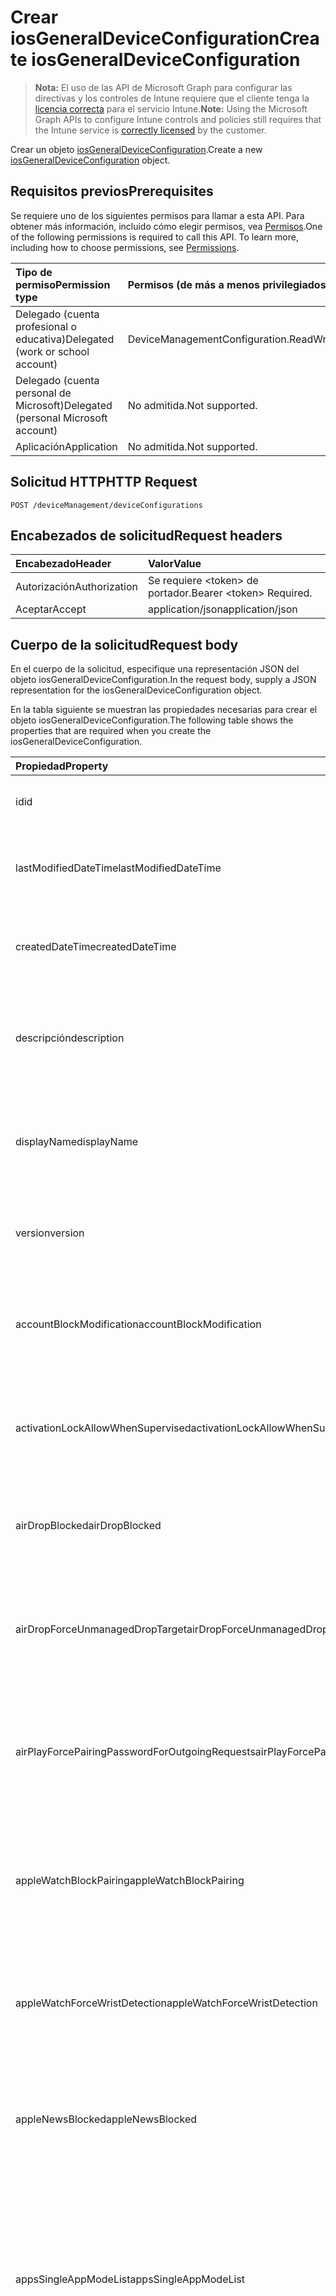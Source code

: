 # <a name="create-iosgeneraldeviceconfiguration"></a><span data-ttu-id="e11de-101">Crear iosGeneralDeviceConfiguration</span><span class="sxs-lookup"><span data-stu-id="e11de-101">Create iosGeneralDeviceConfiguration</span></span>

> <span data-ttu-id="e11de-102">**Nota:** El uso de las API de Microsoft Graph para configurar las directivas y los controles de Intune requiere que el cliente tenga la [licencia correcta](https://go.microsoft.com/fwlink/?linkid=839381) para el servicio Intune.</span><span class="sxs-lookup"><span data-stu-id="e11de-102">**Note:** Using the Microsoft Graph APIs to configure Intune controls and policies still requires that the Intune service is [correctly licensed](https://go.microsoft.com/fwlink/?linkid=839381) by the customer.</span></span>

<span data-ttu-id="e11de-103">Crear un objeto [iosGeneralDeviceConfiguration](../resources/intune_deviceconfig_iosgeneraldeviceconfiguration.md).</span><span class="sxs-lookup"><span data-stu-id="e11de-103">Create a new [iosGeneralDeviceConfiguration](../resources/intune_deviceconfig_iosgeneraldeviceconfiguration.md) object.</span></span>
## <a name="prerequisites"></a><span data-ttu-id="e11de-104">Requisitos previos</span><span class="sxs-lookup"><span data-stu-id="e11de-104">Prerequisites</span></span>
<span data-ttu-id="e11de-p101">Se requiere uno de los siguientes permisos para llamar a esta API. Para obtener más información, incluido cómo elegir permisos, vea [Permisos](../../../concepts/permissions_reference.md).</span><span class="sxs-lookup"><span data-stu-id="e11de-p101">One of the following permissions is required to call this API. To learn more, including how to choose permissions, see [Permissions](../../../concepts/permissions_reference.md).</span></span>

|<span data-ttu-id="e11de-107">Tipo de permiso</span><span class="sxs-lookup"><span data-stu-id="e11de-107">Permission type</span></span>|<span data-ttu-id="e11de-108">Permisos (de más a menos privilegiados)</span><span class="sxs-lookup"><span data-stu-id="e11de-108">Permissions (from most to least privileged)</span></span>|
|:---|:---|
|<span data-ttu-id="e11de-109">Delegado (cuenta profesional o educativa)</span><span class="sxs-lookup"><span data-stu-id="e11de-109">Delegated (work or school account)</span></span>|<span data-ttu-id="e11de-110">DeviceManagementConfiguration.ReadWrite.All</span><span class="sxs-lookup"><span data-stu-id="e11de-110">DeviceManagementConfiguration.ReadWrite.All</span></span>|
|<span data-ttu-id="e11de-111">Delegado (cuenta personal de Microsoft)</span><span class="sxs-lookup"><span data-stu-id="e11de-111">Delegated (personal Microsoft account)</span></span>|<span data-ttu-id="e11de-112">No admitida.</span><span class="sxs-lookup"><span data-stu-id="e11de-112">Not supported.</span></span>|
|<span data-ttu-id="e11de-113">Aplicación</span><span class="sxs-lookup"><span data-stu-id="e11de-113">Application</span></span>|<span data-ttu-id="e11de-114">No admitida.</span><span class="sxs-lookup"><span data-stu-id="e11de-114">Not supported.</span></span>|

## <a name="http-request"></a><span data-ttu-id="e11de-115">Solicitud HTTP</span><span class="sxs-lookup"><span data-stu-id="e11de-115">HTTP Request</span></span>
<!-- {
  "blockType": "ignored"
}
-->
``` http
POST /deviceManagement/deviceConfigurations
```

## <a name="request-headers"></a><span data-ttu-id="e11de-116">Encabezados de solicitud</span><span class="sxs-lookup"><span data-stu-id="e11de-116">Request headers</span></span>
|<span data-ttu-id="e11de-117">Encabezado</span><span class="sxs-lookup"><span data-stu-id="e11de-117">Header</span></span>|<span data-ttu-id="e11de-118">Valor</span><span class="sxs-lookup"><span data-stu-id="e11de-118">Value</span></span>|
|:---|:---|
|<span data-ttu-id="e11de-119">Autorización</span><span class="sxs-lookup"><span data-stu-id="e11de-119">Authorization</span></span>|<span data-ttu-id="e11de-120">Se requiere &lt;token&gt; de portador.</span><span class="sxs-lookup"><span data-stu-id="e11de-120">Bearer &lt;token&gt; Required.</span></span>|
|<span data-ttu-id="e11de-121">Aceptar</span><span class="sxs-lookup"><span data-stu-id="e11de-121">Accept</span></span>|<span data-ttu-id="e11de-122">application/json</span><span class="sxs-lookup"><span data-stu-id="e11de-122">application/json</span></span>|

## <a name="request-body"></a><span data-ttu-id="e11de-123">Cuerpo de la solicitud</span><span class="sxs-lookup"><span data-stu-id="e11de-123">Request body</span></span>
<span data-ttu-id="e11de-124">En el cuerpo de la solicitud, especifique una representación JSON del objeto iosGeneralDeviceConfiguration.</span><span class="sxs-lookup"><span data-stu-id="e11de-124">In the request body, supply a JSON representation for the iosGeneralDeviceConfiguration object.</span></span>

<span data-ttu-id="e11de-125">En la tabla siguiente se muestran las propiedades necesarias para crear el objeto iosGeneralDeviceConfiguration.</span><span class="sxs-lookup"><span data-stu-id="e11de-125">The following table shows the properties that are required when you create the iosGeneralDeviceConfiguration.</span></span>

|<span data-ttu-id="e11de-126">Propiedad</span><span class="sxs-lookup"><span data-stu-id="e11de-126">Property</span></span>|<span data-ttu-id="e11de-127">Tipo</span><span class="sxs-lookup"><span data-stu-id="e11de-127">Type</span></span>|<span data-ttu-id="e11de-128">Descripción</span><span class="sxs-lookup"><span data-stu-id="e11de-128">Description</span></span>|
|:---|:---|:---|
|<span data-ttu-id="e11de-129">id</span><span class="sxs-lookup"><span data-stu-id="e11de-129">id</span></span>|<span data-ttu-id="e11de-130">Cadena</span><span class="sxs-lookup"><span data-stu-id="e11de-130">String</span></span>|<span data-ttu-id="e11de-131">Clave de la entidad.</span><span class="sxs-lookup"><span data-stu-id="e11de-131">Key of the entity.</span></span> <span data-ttu-id="e11de-132">Heredado de [deviceConfiguration](../resources/intune_deviceconfig_deviceconfiguration.md)</span><span class="sxs-lookup"><span data-stu-id="e11de-132">Inherited from [deviceConfiguration](../resources/intune_deviceconfig_deviceconfiguration.md)</span></span>|
|<span data-ttu-id="e11de-133">lastModifiedDateTime</span><span class="sxs-lookup"><span data-stu-id="e11de-133">lastModifiedDateTime</span></span>|<span data-ttu-id="e11de-134">DateTimeOffset</span><span class="sxs-lookup"><span data-stu-id="e11de-134">DateTimeOffset</span></span>|<span data-ttu-id="e11de-135">Fecha y hora en la que se modificó el objeto por última vez.</span><span class="sxs-lookup"><span data-stu-id="e11de-135">DateTime the object was last modified.</span></span> <span data-ttu-id="e11de-136">Heredado de [deviceConfiguration](../resources/intune_deviceconfig_deviceconfiguration.md)</span><span class="sxs-lookup"><span data-stu-id="e11de-136">Inherited from [deviceConfiguration](../resources/intune_deviceconfig_deviceconfiguration.md)</span></span>|
|<span data-ttu-id="e11de-137">createdDateTime</span><span class="sxs-lookup"><span data-stu-id="e11de-137">createdDateTime</span></span>|<span data-ttu-id="e11de-138">DateTimeOffset</span><span class="sxs-lookup"><span data-stu-id="e11de-138">DateTimeOffset</span></span>|<span data-ttu-id="e11de-139">Fecha y hora en la que se creó el objeto.</span><span class="sxs-lookup"><span data-stu-id="e11de-139">DateTime the object was created.</span></span> <span data-ttu-id="e11de-140">Heredado de [deviceConfiguration](../resources/intune_deviceconfig_deviceconfiguration.md)</span><span class="sxs-lookup"><span data-stu-id="e11de-140">Inherited from [deviceConfiguration](../resources/intune_deviceconfig_deviceconfiguration.md)</span></span>|
|<span data-ttu-id="e11de-141">descripción</span><span class="sxs-lookup"><span data-stu-id="e11de-141">description</span></span>|<span data-ttu-id="e11de-142">Cadena</span><span class="sxs-lookup"><span data-stu-id="e11de-142">String</span></span>|<span data-ttu-id="e11de-143">Descripción proporcionada por el administrador de la configuración del dispositivo.</span><span class="sxs-lookup"><span data-stu-id="e11de-143">Admin provided description of the Device Configuration.</span></span> <span data-ttu-id="e11de-144">Heredado de [deviceConfiguration](../resources/intune_deviceconfig_deviceconfiguration.md)</span><span class="sxs-lookup"><span data-stu-id="e11de-144">Inherited from [deviceConfiguration](../resources/intune_deviceconfig_deviceconfiguration.md)</span></span>|
|<span data-ttu-id="e11de-145">displayName</span><span class="sxs-lookup"><span data-stu-id="e11de-145">displayName</span></span>|<span data-ttu-id="e11de-146">Cadena</span><span class="sxs-lookup"><span data-stu-id="e11de-146">String</span></span>|<span data-ttu-id="e11de-147">Nombre proporcionado por el administrador de la configuración del dispositivo.</span><span class="sxs-lookup"><span data-stu-id="e11de-147">Admin provided name of the device configuration.</span></span> <span data-ttu-id="e11de-148">Heredado de [deviceConfiguration](../resources/intune_deviceconfig_deviceconfiguration.md)</span><span class="sxs-lookup"><span data-stu-id="e11de-148">Inherited from [deviceConfiguration](../resources/intune_deviceconfig_deviceconfiguration.md)</span></span>|
|<span data-ttu-id="e11de-149">version</span><span class="sxs-lookup"><span data-stu-id="e11de-149">version</span></span>|<span data-ttu-id="e11de-150">Int32</span><span class="sxs-lookup"><span data-stu-id="e11de-150">Int32</span></span>|<span data-ttu-id="e11de-151">Versión de la configuración del dispositivo.</span><span class="sxs-lookup"><span data-stu-id="e11de-151">Version of the device configuration.</span></span> <span data-ttu-id="e11de-152">Heredado de [deviceConfiguration](../resources/intune_deviceconfig_deviceconfiguration.md)</span><span class="sxs-lookup"><span data-stu-id="e11de-152">Inherited from [deviceConfiguration](../resources/intune_deviceconfig_deviceconfiguration.md)</span></span>|
|<span data-ttu-id="e11de-153">accountBlockModification</span><span class="sxs-lookup"><span data-stu-id="e11de-153">accountBlockModification</span></span>|<span data-ttu-id="e11de-154">Booleano</span><span class="sxs-lookup"><span data-stu-id="e11de-154">Boolean</span></span>|<span data-ttu-id="e11de-155">Indica si se va a permitir la modificación de cuentas cuando el dispositivo está en modo supervisado.</span><span class="sxs-lookup"><span data-stu-id="e11de-155">Indicates whether or not to allow account modification when the device is in supervised mode.</span></span>|
|<span data-ttu-id="e11de-156">activationLockAllowWhenSupervised</span><span class="sxs-lookup"><span data-stu-id="e11de-156">activationLockAllowWhenSupervised</span></span>|<span data-ttu-id="e11de-157">Booleano</span><span class="sxs-lookup"><span data-stu-id="e11de-157">Boolean</span></span>|<span data-ttu-id="e11de-158">Indica si se va a permitir el bloqueo de activación cuando el dispositivo está en modo supervisado.</span><span class="sxs-lookup"><span data-stu-id="e11de-158">Indicates whether or not to allow activation lock when the device is in the supervised mode.</span></span>|
|<span data-ttu-id="e11de-159">airDropBlocked</span><span class="sxs-lookup"><span data-stu-id="e11de-159">airDropBlocked</span></span>|<span data-ttu-id="e11de-160">Booleano</span><span class="sxs-lookup"><span data-stu-id="e11de-160">Boolean</span></span>|<span data-ttu-id="e11de-161">Indica si se va a permitir AirDrop cuando el dispositivo está en modo supervisado.</span><span class="sxs-lookup"><span data-stu-id="e11de-161">Indicates whether or not to allow AirDrop when the device is in supervised mode.</span></span>|
|<span data-ttu-id="e11de-162">airDropForceUnmanagedDropTarget</span><span class="sxs-lookup"><span data-stu-id="e11de-162">airDropForceUnmanagedDropTarget</span></span>|<span data-ttu-id="e11de-163">Booleano</span><span class="sxs-lookup"><span data-stu-id="e11de-163">Boolean</span></span>|<span data-ttu-id="e11de-164">Indica si se va a hacer que AirDrop se considere un destino de colocación no administrado (iOS 9.0 o posterior).</span><span class="sxs-lookup"><span data-stu-id="e11de-164">Indicates whether or not to cause AirDrop to be considered an unmanaged drop target (iOS 9.0 and later).</span></span>|
|<span data-ttu-id="e11de-165">airPlayForcePairingPasswordForOutgoingRequests</span><span class="sxs-lookup"><span data-stu-id="e11de-165">airPlayForcePairingPasswordForOutgoingRequests</span></span>|<span data-ttu-id="e11de-166">Booleano</span><span class="sxs-lookup"><span data-stu-id="e11de-166">Boolean</span></span>|<span data-ttu-id="e11de-167">Indica si se va a forzar que todos los dispositivos que reciban solicitudes de AirPlay de este dispositivo usen una contraseña de emparejamiento.</span><span class="sxs-lookup"><span data-stu-id="e11de-167">Indicates whether or not to enforce all devices receiving AirPlay requests from this device to use a pairing password.</span></span>|
|<span data-ttu-id="e11de-168">appleWatchBlockPairing</span><span class="sxs-lookup"><span data-stu-id="e11de-168">appleWatchBlockPairing</span></span>|<span data-ttu-id="e11de-169">Booleano</span><span class="sxs-lookup"><span data-stu-id="e11de-169">Boolean</span></span>|<span data-ttu-id="e11de-170">Indica si se va a permitir el emparejamiento con Apple Watch cuando el dispositivo está en modo supervisado (iOS 9.0 o posterior).</span><span class="sxs-lookup"><span data-stu-id="e11de-170">Indicates whether or not to allow Apple Watch pairing when the device is in supervised mode (iOS 9.0 and later).</span></span>|
|<span data-ttu-id="e11de-171">appleWatchForceWristDetection</span><span class="sxs-lookup"><span data-stu-id="e11de-171">appleWatchForceWristDetection</span></span>|<span data-ttu-id="e11de-172">Booleano</span><span class="sxs-lookup"><span data-stu-id="e11de-172">Boolean</span></span>|<span data-ttu-id="e11de-173">Indica si se va a forzar que un Apple Watch emparejado use la detección de muñeca (iOS 8.2 y posteriores).</span><span class="sxs-lookup"><span data-stu-id="e11de-173">Indicates whether or not to force a paired Apple Watch to use Wrist Detection (iOS 8.2 and later).</span></span>|
|<span data-ttu-id="e11de-174">appleNewsBlocked</span><span class="sxs-lookup"><span data-stu-id="e11de-174">appleNewsBlocked</span></span>|<span data-ttu-id="e11de-175">Booleano</span><span class="sxs-lookup"><span data-stu-id="e11de-175">Boolean</span></span>|<span data-ttu-id="e11de-176">Indica si se va a impedir que el usuario use Noticias cuando el dispositivo está en modo supervisado (iOS 9.0 o posterior).</span><span class="sxs-lookup"><span data-stu-id="e11de-176">Indicates whether or not to block the user from using News when the device is in supervised mode (iOS 9.0 and later).</span></span>|
|<span data-ttu-id="e11de-177">appsSingleAppModeList</span><span class="sxs-lookup"><span data-stu-id="e11de-177">appsSingleAppModeList</span></span>|<span data-ttu-id="e11de-178">Colección [appListItem](../resources/intune_deviceconfig_applistitem.md)</span><span class="sxs-lookup"><span data-stu-id="e11de-178">[appListItem](../resources/intune_deviceconfig_applistitem.md) collection</span></span>|<span data-ttu-id="e11de-179">Obtiene o establece la lista de aplicaciones permitidas de iOS que pueden entrar de forma autónoma en el Modo de aplicación única.</span><span class="sxs-lookup"><span data-stu-id="e11de-179">Gets or sets the list of iOS apps allowed to autonomously enter Single App Mode.</span></span> <span data-ttu-id="e11de-180">Solo bajo supervisión.</span><span class="sxs-lookup"><span data-stu-id="e11de-180">Supervised only.</span></span> <span data-ttu-id="e11de-181">iOS 7.0 y versiones posteriores.</span><span class="sxs-lookup"><span data-stu-id="e11de-181">iOS 7.0 and later.</span></span> <span data-ttu-id="e11de-182">Esta colección puede contener un máximo de 500 elementos.</span><span class="sxs-lookup"><span data-stu-id="e11de-182">This collection can contain a maximum of 500 elements.</span></span>|
|<span data-ttu-id="e11de-183">appsVisibilityList</span><span class="sxs-lookup"><span data-stu-id="e11de-183">appsVisibilityList</span></span>|<span data-ttu-id="e11de-184">Colección [appListItem](../resources/intune_deviceconfig_applistitem.md)</span><span class="sxs-lookup"><span data-stu-id="e11de-184">[appListItem](../resources/intune_deviceconfig_applistitem.md) collection</span></span>|<span data-ttu-id="e11de-185">Lista de aplicaciones en la lista de visibilidad (sea la lista de aplicaciones visibles o que se pueden iniciar o la lista de aplicaciones ocultas o que no se pueden iniciar, controlada por AppsVisibilityListType) (iOS 9.3 y versiones posteriores).</span><span class="sxs-lookup"><span data-stu-id="e11de-185">List of apps in the visibility list (either visible/launchable apps list or hidden/unlaunchable apps list, controlled by AppsVisibilityListType) (iOS 9.3 and later).</span></span> <span data-ttu-id="e11de-186">Esta colección puede contener un máximo de 10 000 elementos.</span><span class="sxs-lookup"><span data-stu-id="e11de-186">This collection can contain a maximum of 10000 elements.</span></span>|
|<span data-ttu-id="e11de-187">appsVisibilityListType</span><span class="sxs-lookup"><span data-stu-id="e11de-187">appsVisibilityListType</span></span>|[<span data-ttu-id="e11de-188">appListType</span><span class="sxs-lookup"><span data-stu-id="e11de-188">appListType</span></span>](../resources/intune_deviceconfig_applisttype.md)|<span data-ttu-id="e11de-189">Tipo de lista que se encuentra en la AppsVisibilityList.</span><span class="sxs-lookup"><span data-stu-id="e11de-189">Type of list that is in the AppsVisibilityList.</span></span> <span data-ttu-id="e11de-190">Los valores posibles son: `none`, `appsInListCompliant` y `appsNotInListCompliant`.</span><span class="sxs-lookup"><span data-stu-id="e11de-190">The possible values are `none`, `appsInListCompliant`, `appsNotInListCompliant`, , , , , , , , , or .</span></span>|
|<span data-ttu-id="e11de-191">appStoreBlockAutomaticDownloads</span><span class="sxs-lookup"><span data-stu-id="e11de-191">appStoreBlockAutomaticDownloads</span></span>|<span data-ttu-id="e11de-192">Booleano</span><span class="sxs-lookup"><span data-stu-id="e11de-192">Boolean</span></span>|<span data-ttu-id="e11de-193">Indica si se va a bloquear la descarga automática de aplicaciones compradas en otros dispositivos cuando el dispositivo está en modo supervisado (iOS 9.0 o posterior).</span><span class="sxs-lookup"><span data-stu-id="e11de-193">Indicates whether or not to block the automatic downloading of apps purchased on other devices when the device is in supervised mode (iOS 9.0 and later).</span></span>|
|<span data-ttu-id="e11de-194">appStoreBlocked</span><span class="sxs-lookup"><span data-stu-id="e11de-194">appStoreBlocked</span></span>|<span data-ttu-id="e11de-195">Booleano</span><span class="sxs-lookup"><span data-stu-id="e11de-195">Boolean</span></span>|<span data-ttu-id="e11de-196">Indica si se va a impedir que el usuario use el App Store.</span><span class="sxs-lookup"><span data-stu-id="e11de-196">Indicates whether or not to block the user from using the App Store.</span></span>|
|<span data-ttu-id="e11de-197">appStoreBlockInAppPurchases</span><span class="sxs-lookup"><span data-stu-id="e11de-197">appStoreBlockInAppPurchases</span></span>|<span data-ttu-id="e11de-198">Booleano</span><span class="sxs-lookup"><span data-stu-id="e11de-198">Boolean</span></span>|<span data-ttu-id="e11de-199">Indica si se va a impedir que el usuario haga compras en la aplicación.</span><span class="sxs-lookup"><span data-stu-id="e11de-199">Indicates whether or not to block the user from making in app purchases.</span></span>|
|<span data-ttu-id="e11de-200">appStoreBlockUIAppInstallation</span><span class="sxs-lookup"><span data-stu-id="e11de-200">appStoreBlockUIAppInstallation</span></span>|<span data-ttu-id="e11de-201">Booleano</span><span class="sxs-lookup"><span data-stu-id="e11de-201">Boolean</span></span>|<span data-ttu-id="e11de-202">Indica si se va a bloquear la aplicación App Store, sin restringir la instalación mediante aplicaciones host.</span><span class="sxs-lookup"><span data-stu-id="e11de-202">Indicates whether or not to block the App Store app, not restricting installation through Host apps.</span></span> <span data-ttu-id="e11de-203">Se aplica solo al modo supervisado (iOS 9.0 o posterior).</span><span class="sxs-lookup"><span data-stu-id="e11de-203">Applies to supervised mode only (iOS 9.0 and later).</span></span>|
|<span data-ttu-id="e11de-204">appStoreRequirePassword</span><span class="sxs-lookup"><span data-stu-id="e11de-204">appStoreRequirePassword</span></span>|<span data-ttu-id="e11de-205">Booleano</span><span class="sxs-lookup"><span data-stu-id="e11de-205">Boolean</span></span>|<span data-ttu-id="e11de-206">Indica si se va a requerir una contraseña cuando se use la tienda de aplicaciones.</span><span class="sxs-lookup"><span data-stu-id="e11de-206">Indicates whether or not to require a password when using the app store.</span></span>|
|<span data-ttu-id="e11de-207">bluetoothBlockModification</span><span class="sxs-lookup"><span data-stu-id="e11de-207">bluetoothBlockModification</span></span>|<span data-ttu-id="e11de-208">Booleano</span><span class="sxs-lookup"><span data-stu-id="e11de-208">Boolean</span></span>|<span data-ttu-id="e11de-209">Indica si se va a permitir la modificación de la configuración Bluetooth cuando el dispositivo está en modo supervisado (iOS 10.0 o posterior).</span><span class="sxs-lookup"><span data-stu-id="e11de-209">Indicates whether or not to allow modification of Bluetooth settings when the device is in supervised mode (iOS 10.0 and later).</span></span>|
|<span data-ttu-id="e11de-210">cameraBlocked</span><span class="sxs-lookup"><span data-stu-id="e11de-210">cameraBlocked</span></span>|<span data-ttu-id="e11de-211">Booleano</span><span class="sxs-lookup"><span data-stu-id="e11de-211">Boolean</span></span>|<span data-ttu-id="e11de-212">Indica si se va a impedir que el usuario obtenga acceso a la cámara del dispositivo.</span><span class="sxs-lookup"><span data-stu-id="e11de-212">Indicates whether or not to block the user from accessing the camera of the device.</span></span>|
|<span data-ttu-id="e11de-213">cellularBlockDataRoaming</span><span class="sxs-lookup"><span data-stu-id="e11de-213">cellularBlockDataRoaming</span></span>|<span data-ttu-id="e11de-214">Booleano</span><span class="sxs-lookup"><span data-stu-id="e11de-214">Boolean</span></span>|<span data-ttu-id="e11de-215">Indica si se va a bloquear la itinerancia de datos.</span><span class="sxs-lookup"><span data-stu-id="e11de-215">Indicates whether or not to block data roaming.</span></span>|
|<span data-ttu-id="e11de-216">cellularBlockGlobalBackgroundFetchWhileRoaming</span><span class="sxs-lookup"><span data-stu-id="e11de-216">cellularBlockGlobalBackgroundFetchWhileRoaming</span></span>|<span data-ttu-id="e11de-217">Booleano</span><span class="sxs-lookup"><span data-stu-id="e11de-217">Boolean</span></span>|<span data-ttu-id="e11de-218">Indica si se va a impedir la captura de fondo global mientras se está en itinerancia.</span><span class="sxs-lookup"><span data-stu-id="e11de-218">Indicates whether or not to block global background fetch while roaming.</span></span>|
|<span data-ttu-id="e11de-219">cellularBlockPerAppDataModification</span><span class="sxs-lookup"><span data-stu-id="e11de-219">cellularBlockPerAppDataModification</span></span>|<span data-ttu-id="e11de-220">Booleano</span><span class="sxs-lookup"><span data-stu-id="e11de-220">Boolean</span></span>|<span data-ttu-id="e11de-221">Indica si se van a permitir los cambios en la configuración de uso de datos de aplicaciones de telefonía móvil cuando el dispositivo está en modo supervisado.</span><span class="sxs-lookup"><span data-stu-id="e11de-221">Indicates whether or not to allow changes to cellular app data usage settings when the device is in supervised mode.</span></span>|
|<span data-ttu-id="e11de-222">cellularBlockPersonalHotspot</span><span class="sxs-lookup"><span data-stu-id="e11de-222">cellularBlockPersonalHotspot</span></span>|<span data-ttu-id="e11de-223">Booleano</span><span class="sxs-lookup"><span data-stu-id="e11de-223">Boolean</span></span>|<span data-ttu-id="e11de-224">Indica si se va a bloquear el punto de acceso personal.</span><span class="sxs-lookup"><span data-stu-id="e11de-224">Indicates whether or not to block Personal Hotspot.</span></span>|
|<span data-ttu-id="e11de-225">cellularBlockVoiceRoaming</span><span class="sxs-lookup"><span data-stu-id="e11de-225">cellularBlockVoiceRoaming</span></span>|<span data-ttu-id="e11de-226">Booleano</span><span class="sxs-lookup"><span data-stu-id="e11de-226">Boolean</span></span>|<span data-ttu-id="e11de-227">Indica si se va a bloquear la itinerancia de voz.</span><span class="sxs-lookup"><span data-stu-id="e11de-227">Indicates whether or not to block voice roaming.</span></span>|
|<span data-ttu-id="e11de-228">certificatesBlockUntrustedTlsCertificates</span><span class="sxs-lookup"><span data-stu-id="e11de-228">certificatesBlockUntrustedTlsCertificates</span></span>|<span data-ttu-id="e11de-229">Booleano</span><span class="sxs-lookup"><span data-stu-id="e11de-229">Boolean</span></span>|<span data-ttu-id="e11de-230">Indica si se van a bloquear los certificados TLS que no son de confianza.</span><span class="sxs-lookup"><span data-stu-id="e11de-230">Indicates whether or not to block untrusted TLS certificates.</span></span>|
|<span data-ttu-id="e11de-231">classroomAppBlockRemoteScreenObservation</span><span class="sxs-lookup"><span data-stu-id="e11de-231">classroomAppBlockRemoteScreenObservation</span></span>|<span data-ttu-id="e11de-232">Booleano</span><span class="sxs-lookup"><span data-stu-id="e11de-232">Boolean</span></span>|<span data-ttu-id="e11de-233">Indica si se va a permitir la observación de pantalla remota de la aplicación Classroom cuando el dispositivo está en modo supervisado (iOS 9.3 o posterior).</span><span class="sxs-lookup"><span data-stu-id="e11de-233">Indicates whether or not to allow remote screen observation by Classroom app when the device is in supervised mode (iOS 9.3 and later).</span></span>|
|<span data-ttu-id="e11de-234">classroomAppForceUnpromptedScreenObservation</span><span class="sxs-lookup"><span data-stu-id="e11de-234">classroomAppForceUnpromptedScreenObservation</span></span>|<span data-ttu-id="e11de-235">Booleano</span><span class="sxs-lookup"><span data-stu-id="e11de-235">Boolean</span></span>|<span data-ttu-id="e11de-236">Indica si se va a autorizar de forma automática al profesor de un curso administrado en la aplicación Classroom para que vea la pantalla de un alumno sin preguntarle cuando el dispositivo está en modo supervisado.</span><span class="sxs-lookup"><span data-stu-id="e11de-236">Indicates whether or not to automatically give permission to the teacher of a managed course on the Classroom app to view a student's screen without prompting when the device is in supervised mode.</span></span>|
|<span data-ttu-id="e11de-237">compliantAppsList</span><span class="sxs-lookup"><span data-stu-id="e11de-237">compliantAppsList</span></span>|<span data-ttu-id="e11de-238">Colección [appListItem](../resources/intune_deviceconfig_applistitem.md)</span><span class="sxs-lookup"><span data-stu-id="e11de-238">[appListItem](../resources/intune_deviceconfig_applistitem.md) collection</span></span>|<span data-ttu-id="e11de-239">Lista de aplicaciones en el cumplimiento (sea lista de permitidos o de bloqueados, controlado por CompliantAppListType).</span><span class="sxs-lookup"><span data-stu-id="e11de-239">List of apps in the compliance (either allow list or block list, controlled by CompliantAppListType).</span></span> <span data-ttu-id="e11de-240">Esta colección puede contener un máximo de 10 000 elementos.</span><span class="sxs-lookup"><span data-stu-id="e11de-240">This collection can contain a maximum of 10000 elements.</span></span>|
|<span data-ttu-id="e11de-241">compliantAppListType</span><span class="sxs-lookup"><span data-stu-id="e11de-241">compliantAppListType</span></span>|[<span data-ttu-id="e11de-242">appListType</span><span class="sxs-lookup"><span data-stu-id="e11de-242">appListType</span></span>](../resources/intune_deviceconfig_applisttype.md)|<span data-ttu-id="e11de-243">Lista que se encuentra en la AppComplianceList.</span><span class="sxs-lookup"><span data-stu-id="e11de-243">List that is in the AppComplianceList.</span></span> <span data-ttu-id="e11de-244">Los valores posibles son: `none`, `appsInListCompliant` y `appsNotInListCompliant`.</span><span class="sxs-lookup"><span data-stu-id="e11de-244">The possible values are `none`, `appsInListCompliant`, `appsNotInListCompliant`, , , , , , , , , or .</span></span>|
|<span data-ttu-id="e11de-245">configurationProfileBlockChanges</span><span class="sxs-lookup"><span data-stu-id="e11de-245">configurationProfileBlockChanges</span></span>|<span data-ttu-id="e11de-246">Booleano</span><span class="sxs-lookup"><span data-stu-id="e11de-246">Boolean</span></span>|<span data-ttu-id="e11de-247">Indica si se va a impedir que el usuario instale perfiles de configuración y certificados de forma interactiva cuando el dispositivo está en modo supervisado.</span><span class="sxs-lookup"><span data-stu-id="e11de-247">Indicates whether or not to block the user from installing configuration profiles and certificates interactively when the device is in supervised mode.</span></span>|
|<span data-ttu-id="e11de-248">definitionLookupBlocked</span><span class="sxs-lookup"><span data-stu-id="e11de-248">definitionLookupBlocked</span></span>|<span data-ttu-id="e11de-249">Booleano</span><span class="sxs-lookup"><span data-stu-id="e11de-249">Boolean</span></span>|<span data-ttu-id="e11de-250">Indica si se va a bloquear la búsqueda de definiciones cuando el dispositivo está en modo supervisado (iOS 8.1.3 o posterior).</span><span class="sxs-lookup"><span data-stu-id="e11de-250">Indicates whether or not to block definition lookup when the device is in supervised mode (iOS 8.1.3 and later ).</span></span>|
|<span data-ttu-id="e11de-251">deviceBlockEnableRestrictions</span><span class="sxs-lookup"><span data-stu-id="e11de-251">deviceBlockEnableRestrictions</span></span>|<span data-ttu-id="e11de-252">Booleano</span><span class="sxs-lookup"><span data-stu-id="e11de-252">Boolean</span></span>|<span data-ttu-id="e11de-253">Indica si se va a permitir que el usuario active las restricciones en los ajustes del dispositivo cuando el dispositivo está en modo supervisado.</span><span class="sxs-lookup"><span data-stu-id="e11de-253">Indicates whether or not to allow the user to enables restrictions in the device settings when the device is in supervised mode.</span></span>|
|<span data-ttu-id="e11de-254">deviceBlockEraseContentAndSettings</span><span class="sxs-lookup"><span data-stu-id="e11de-254">deviceBlockEraseContentAndSettings</span></span>|<span data-ttu-id="e11de-255">Booleano</span><span class="sxs-lookup"><span data-stu-id="e11de-255">Boolean</span></span>|<span data-ttu-id="e11de-256">Indica si se va a permitir el uso de la opción "Borrar todo el contenido y la configuración" en el dispositivo cuando el dispositivo está en modo supervisado.</span><span class="sxs-lookup"><span data-stu-id="e11de-256">Indicates whether or not to allow the use of the 'Erase all content and settings' option on the device when the device is in supervised mode.</span></span>|
|<span data-ttu-id="e11de-257">deviceBlockNameModification</span><span class="sxs-lookup"><span data-stu-id="e11de-257">deviceBlockNameModification</span></span>|<span data-ttu-id="e11de-258">Booleano</span><span class="sxs-lookup"><span data-stu-id="e11de-258">Boolean</span></span>|<span data-ttu-id="e11de-259">Indica si se va a permitir modificar el nombre del dispositivo cuando el dispositivo está en modo supervisado (iOS 9.0 o posterior).</span><span class="sxs-lookup"><span data-stu-id="e11de-259">Indicates whether or not to allow device name modification when the device is in supervised mode (iOS 9.0 and later).</span></span>|
|<span data-ttu-id="e11de-260">diagnosticDataBlockSubmission</span><span class="sxs-lookup"><span data-stu-id="e11de-260">diagnosticDataBlockSubmission</span></span>|<span data-ttu-id="e11de-261">Booleano</span><span class="sxs-lookup"><span data-stu-id="e11de-261">Boolean</span></span>|<span data-ttu-id="e11de-262">Indica si se va a bloquear el envío de datos de diagnóstico.</span><span class="sxs-lookup"><span data-stu-id="e11de-262">Indicates whether or not to block diagnostic data submission.</span></span>|
|<span data-ttu-id="e11de-263">diagnosticDataBlockSubmissionModification</span><span class="sxs-lookup"><span data-stu-id="e11de-263">diagnosticDataBlockSubmissionModification</span></span>|<span data-ttu-id="e11de-264">Booleano</span><span class="sxs-lookup"><span data-stu-id="e11de-264">Boolean</span></span>|<span data-ttu-id="e11de-265">Indica si se va a permitir modificar los ajustes del envío de diagnósticos cuando el dispositivo está en modo supervisado (iOS 9.3.2 o posterior).</span><span class="sxs-lookup"><span data-stu-id="e11de-265">Indicates whether or not to allow diagnostics submission settings modification when the device is in supervised mode (iOS 9.3.2 and later).</span></span>|
|<span data-ttu-id="e11de-266">documentsBlockManagedDocumentsInUnmanagedApps</span><span class="sxs-lookup"><span data-stu-id="e11de-266">documentsBlockManagedDocumentsInUnmanagedApps</span></span>|<span data-ttu-id="e11de-267">Booleano</span><span class="sxs-lookup"><span data-stu-id="e11de-267">Boolean</span></span>|<span data-ttu-id="e11de-268">Indica si se va a impedir que el usuario visualice documentos administrados en las aplicaciones no administradas.</span><span class="sxs-lookup"><span data-stu-id="e11de-268">Indicates whether or not to block the user from viewing managed documents in unmanaged apps.</span></span>|
|<span data-ttu-id="e11de-269">documentsBlockUnmanagedDocumentsInManagedApps</span><span class="sxs-lookup"><span data-stu-id="e11de-269">documentsBlockUnmanagedDocumentsInManagedApps</span></span>|<span data-ttu-id="e11de-270">Booleano</span><span class="sxs-lookup"><span data-stu-id="e11de-270">Boolean</span></span>|<span data-ttu-id="e11de-271">Indica si se va a impedir que el usuario visualice documentos no administrados en las aplicaciones administradas.</span><span class="sxs-lookup"><span data-stu-id="e11de-271">Indicates whether or not to block the user from viewing unmanaged documents in managed apps.</span></span>|
|<span data-ttu-id="e11de-272">emailInDomainSuffixes</span><span class="sxs-lookup"><span data-stu-id="e11de-272">emailInDomainSuffixes</span></span>|<span data-ttu-id="e11de-273">Colección String</span><span class="sxs-lookup"><span data-stu-id="e11de-273">String collection</span></span>|<span data-ttu-id="e11de-274">Una dirección de correo electrónico que carezca de un sufijo que coincida con cualquiera de estas cadenas se considerará fuera de dominio.</span><span class="sxs-lookup"><span data-stu-id="e11de-274">An email address lacking a suffix that matches any of these strings will be considered out-of-domain.</span></span>|
|<span data-ttu-id="e11de-275">enterpriseAppBlockTrust</span><span class="sxs-lookup"><span data-stu-id="e11de-275">enterpriseAppBlockTrust</span></span>|<span data-ttu-id="e11de-276">Booleano</span><span class="sxs-lookup"><span data-stu-id="e11de-276">Boolean</span></span>|<span data-ttu-id="e11de-277">Indica si se va a impedir que el usuario confíe en una aplicación empresarial.</span><span class="sxs-lookup"><span data-stu-id="e11de-277">Indicates whether or not to block the user from trusting an enterprise app.</span></span>|
|<span data-ttu-id="e11de-278">enterpriseAppBlockTrustModification</span><span class="sxs-lookup"><span data-stu-id="e11de-278">enterpriseAppBlockTrustModification</span></span>|<span data-ttu-id="e11de-279">Booleano</span><span class="sxs-lookup"><span data-stu-id="e11de-279">Boolean</span></span>|<span data-ttu-id="e11de-280">Indica si se va a impedir que el usuario modifique la configuración de confianza de una aplicación empresarial.</span><span class="sxs-lookup"><span data-stu-id="e11de-280">Indicates whether or not to block the user from modifying the enterprise app trust settings.</span></span>|
|<span data-ttu-id="e11de-281">faceTimeBlocked</span><span class="sxs-lookup"><span data-stu-id="e11de-281">faceTimeBlocked</span></span>|<span data-ttu-id="e11de-282">Booleano</span><span class="sxs-lookup"><span data-stu-id="e11de-282">Boolean</span></span>|<span data-ttu-id="e11de-283">Indica si se va a impedir que el usuario use FaceTime.</span><span class="sxs-lookup"><span data-stu-id="e11de-283">Indicates whether or not to block the user from using FaceTime.</span></span>|
|<span data-ttu-id="e11de-284">findMyFriendsBlocked</span><span class="sxs-lookup"><span data-stu-id="e11de-284">findMyFriendsBlocked</span></span>|<span data-ttu-id="e11de-285">Booleano</span><span class="sxs-lookup"><span data-stu-id="e11de-285">Boolean</span></span>|<span data-ttu-id="e11de-286">Indica si se va a bloquear Buscar a mis amigos cuando el dispositivo está en modo supervisado.</span><span class="sxs-lookup"><span data-stu-id="e11de-286">Indicates whether or not to block Find My Friends when the device is in supervised mode.</span></span>|
|<span data-ttu-id="e11de-287">gamingBlockGameCenterFriends</span><span class="sxs-lookup"><span data-stu-id="e11de-287">gamingBlockGameCenterFriends</span></span>|<span data-ttu-id="e11de-288">Booleano</span><span class="sxs-lookup"><span data-stu-id="e11de-288">Boolean</span></span>|<span data-ttu-id="e11de-289">Indica si se va a impedir que el usuario tenga amigos en el Game Center.</span><span class="sxs-lookup"><span data-stu-id="e11de-289">Indicates whether or not to block the user from having friends in Game Center.</span></span>|
|<span data-ttu-id="e11de-290">gamingBlockMultiplayer</span><span class="sxs-lookup"><span data-stu-id="e11de-290">gamingBlockMultiplayer</span></span>|<span data-ttu-id="e11de-291">Booleano</span><span class="sxs-lookup"><span data-stu-id="e11de-291">Boolean</span></span>|<span data-ttu-id="e11de-292">Indica si se va a impedir que el usuario use los juegos multijugador.</span><span class="sxs-lookup"><span data-stu-id="e11de-292">Indicates whether or not to block the user from using multiplayer gaming.</span></span>|
|<span data-ttu-id="e11de-293">gameCenterBlocked</span><span class="sxs-lookup"><span data-stu-id="e11de-293">gameCenterBlocked</span></span>|<span data-ttu-id="e11de-294">Booleano</span><span class="sxs-lookup"><span data-stu-id="e11de-294">Boolean</span></span>|<span data-ttu-id="e11de-295">Indica si se va a impedir que el usuario use el Game Center cuando el dispositivo está en modo supervisado.</span><span class="sxs-lookup"><span data-stu-id="e11de-295">Indicates whether or not to block the user from using Game Center when the device is in supervised mode.</span></span>|
|<span data-ttu-id="e11de-296">hostPairingBlocked</span><span class="sxs-lookup"><span data-stu-id="e11de-296">hostPairingBlocked</span></span>|<span data-ttu-id="e11de-297">Booleano</span><span class="sxs-lookup"><span data-stu-id="e11de-297">Boolean</span></span>|<span data-ttu-id="e11de-298">Indica si se va a permitir el emparejamiento de host para controlar los dispositivos con los que se puede emparejar un dispositivo iOS cuando el dispositivo iOS está en modo supervisado.</span><span class="sxs-lookup"><span data-stu-id="e11de-298">indicates whether or not to allow host pairing to control the devices an iOS device can pair with when the iOS device is in supervised mode.</span></span>|
|<span data-ttu-id="e11de-299">iBooksStoreBlocked</span><span class="sxs-lookup"><span data-stu-id="e11de-299">iBooksStoreBlocked</span></span>|<span data-ttu-id="e11de-300">Booleano</span><span class="sxs-lookup"><span data-stu-id="e11de-300">Boolean</span></span>|<span data-ttu-id="e11de-301">Indica si se va a impedir que el usuario use iBooks Store cuando el dispositivo está en modo supervisado.</span><span class="sxs-lookup"><span data-stu-id="e11de-301">Indicates whether or not to block the user from using the iBooks Store when the device is in supervised mode.</span></span>|
|<span data-ttu-id="e11de-302">iBooksStoreBlockErotica</span><span class="sxs-lookup"><span data-stu-id="e11de-302">iBooksStoreBlockErotica</span></span>|<span data-ttu-id="e11de-303">Booleano</span><span class="sxs-lookup"><span data-stu-id="e11de-303">Boolean</span></span>|<span data-ttu-id="e11de-304">Indica si se va a impedir que el usuario descargue archivos multimedia desde el iBook Store que se han etiquetado como eróticos.</span><span class="sxs-lookup"><span data-stu-id="e11de-304">Indicates whether or not to block the user from downloading media from the iBookstore that has been tagged as erotica.</span></span>|
|<span data-ttu-id="e11de-305">iCloudBlockActivityContinuation</span><span class="sxs-lookup"><span data-stu-id="e11de-305">iCloudBlockActivityContinuation</span></span>|<span data-ttu-id="e11de-306">Booleano</span><span class="sxs-lookup"><span data-stu-id="e11de-306">Boolean</span></span>|<span data-ttu-id="e11de-307">Indica si se va a impedir que el usuario continúe con el trabajo que empezó en el dispositivo iOS en otro dispositivo macOS o iOS.</span><span class="sxs-lookup"><span data-stu-id="e11de-307">Indicates whether or not to block  the the user from continuing work they started on iOS device to another iOS or macOS device.</span></span>|
|<span data-ttu-id="e11de-308">iCloudBlockBackup</span><span class="sxs-lookup"><span data-stu-id="e11de-308">iCloudBlockBackup</span></span>|<span data-ttu-id="e11de-309">Booleano</span><span class="sxs-lookup"><span data-stu-id="e11de-309">Boolean</span></span>|<span data-ttu-id="e11de-310">Indica si se va a impedir la copia de seguridad de iCloud.</span><span class="sxs-lookup"><span data-stu-id="e11de-310">Indicates whether or not to block iCloud backup.</span></span>|
|<span data-ttu-id="e11de-311">iCloudBlockDocumentSync</span><span class="sxs-lookup"><span data-stu-id="e11de-311">iCloudBlockDocumentSync</span></span>|<span data-ttu-id="e11de-312">Booleano</span><span class="sxs-lookup"><span data-stu-id="e11de-312">Boolean</span></span>|<span data-ttu-id="e11de-313">Indica si se va a impedir la sincronización de documentos de iCloud.</span><span class="sxs-lookup"><span data-stu-id="e11de-313">Indicates whether or not to block iCloud document sync.</span></span>|
|<span data-ttu-id="e11de-314">iCloudBlockManagedAppsSync</span><span class="sxs-lookup"><span data-stu-id="e11de-314">iCloudBlockManagedAppsSync</span></span>|<span data-ttu-id="e11de-315">Booleano</span><span class="sxs-lookup"><span data-stu-id="e11de-315">Boolean</span></span>|<span data-ttu-id="e11de-316">Indica si se va a impedir la sincronización en la nube de aplicaciones administradas.</span><span class="sxs-lookup"><span data-stu-id="e11de-316">Indicates whether or not to block Managed Apps Cloud Sync.</span></span>|
|<span data-ttu-id="e11de-317">iCloudBlockPhotoLibrary</span><span class="sxs-lookup"><span data-stu-id="e11de-317">iCloudBlockPhotoLibrary</span></span>|<span data-ttu-id="e11de-318">Booleano</span><span class="sxs-lookup"><span data-stu-id="e11de-318">Boolean</span></span>|<span data-ttu-id="e11de-319">Indica si se va a bloquear la Fototeca de iCloud.</span><span class="sxs-lookup"><span data-stu-id="e11de-319">Indicates whether or not to block iCloud Photo Library.</span></span>|
|<span data-ttu-id="e11de-320">iCloudBlockPhotoStreamSync</span><span class="sxs-lookup"><span data-stu-id="e11de-320">iCloudBlockPhotoStreamSync</span></span>|<span data-ttu-id="e11de-321">Booleano</span><span class="sxs-lookup"><span data-stu-id="e11de-321">Boolean</span></span>|<span data-ttu-id="e11de-322">Indica si se va a bloquear la sincronización de fotos en streaming de iCloud.</span><span class="sxs-lookup"><span data-stu-id="e11de-322">Indicates whether or not to block iCloud Photo Stream Sync.</span></span>|
|<span data-ttu-id="e11de-323">iCloudBlockSharedPhotoStream</span><span class="sxs-lookup"><span data-stu-id="e11de-323">iCloudBlockSharedPhotoStream</span></span>|<span data-ttu-id="e11de-324">Booleano</span><span class="sxs-lookup"><span data-stu-id="e11de-324">Boolean</span></span>|<span data-ttu-id="e11de-325">Indica si se va a bloquear la sincronización de fotos en streaming compartidas.</span><span class="sxs-lookup"><span data-stu-id="e11de-325">Indicates whether or not to block Shared Photo Stream.</span></span>|
|<span data-ttu-id="e11de-326">iCloudRequireEncryptedBackup</span><span class="sxs-lookup"><span data-stu-id="e11de-326">iCloudRequireEncryptedBackup</span></span>|<span data-ttu-id="e11de-327">Booleano</span><span class="sxs-lookup"><span data-stu-id="e11de-327">Boolean</span></span>|<span data-ttu-id="e11de-328">Indica si se va a requerir que las copias de seguridad de iCloud estén cifradas.</span><span class="sxs-lookup"><span data-stu-id="e11de-328">Indicates whether or not to require backups to iCloud be encrypted.</span></span>|
|<span data-ttu-id="e11de-329">iTunesBlockExplicitContent</span><span class="sxs-lookup"><span data-stu-id="e11de-329">iTunesBlockExplicitContent</span></span>|<span data-ttu-id="e11de-330">Booleano</span><span class="sxs-lookup"><span data-stu-id="e11de-330">Boolean</span></span>|<span data-ttu-id="e11de-331">Indica si se va a impedir que el usuario obtenga acceso a contenido explícito en iTunes y el App Store.</span><span class="sxs-lookup"><span data-stu-id="e11de-331">Indicates whether or not to block the user from accessing explicit content in iTunes and the App Store.</span></span>|
|<span data-ttu-id="e11de-332">iTunesBlockMusicService</span><span class="sxs-lookup"><span data-stu-id="e11de-332">iTunesBlockMusicService</span></span>|<span data-ttu-id="e11de-333">Booleano</span><span class="sxs-lookup"><span data-stu-id="e11de-333">Boolean</span></span>|<span data-ttu-id="e11de-334">Indica si se va a bloquear el servicio Música y revertir la aplicación Música al modo clásico cuando el dispositivo está en modo supervisado (iOS 9.3 y versiones posteriores, y macOS 10.12 y versiones posteriores).</span><span class="sxs-lookup"><span data-stu-id="e11de-334">Indicates whether or not to block Music service and revert Music app to classic mode when the device is in supervised mode (iOS 9.3 and later and macOS 10.12 and later).</span></span>|
|<span data-ttu-id="e11de-335">iTunesBlockRadio</span><span class="sxs-lookup"><span data-stu-id="e11de-335">iTunesBlockRadio</span></span>|<span data-ttu-id="e11de-336">Booleano</span><span class="sxs-lookup"><span data-stu-id="e11de-336">Boolean</span></span>|<span data-ttu-id="e11de-337">Indica si se va a impedir que el usuario use iTunes Radio cuando el dispositivo está en modo supervisado (iOS 9.3 o posterior).</span><span class="sxs-lookup"><span data-stu-id="e11de-337">Indicates whether or not to block the user from using iTunes Radio when the device is in supervised mode (iOS 9.3 and later).</span></span>|
|<span data-ttu-id="e11de-338">keyboardBlockAutoCorrect</span><span class="sxs-lookup"><span data-stu-id="e11de-338">keyboardBlockAutoCorrect</span></span>|<span data-ttu-id="e11de-339">Booleano</span><span class="sxs-lookup"><span data-stu-id="e11de-339">Boolean</span></span>|<span data-ttu-id="e11de-340">Indica si se va a bloquear el autocorrector cuando el dispositivo está en modo supervisado (iOS 8.1.3 o posterior).</span><span class="sxs-lookup"><span data-stu-id="e11de-340">Indicates whether or not to block keyboard auto-correction when the device is in supervised mode (iOS 8.1.3 and later).</span></span>|
|<span data-ttu-id="e11de-341">keyboardBlockDictation</span><span class="sxs-lookup"><span data-stu-id="e11de-341">keyboardBlockDictation</span></span>|<span data-ttu-id="e11de-342">Booleano</span><span class="sxs-lookup"><span data-stu-id="e11de-342">Boolean</span></span>|<span data-ttu-id="e11de-343">Indica si se va a impedir que el usuario use la entrada dictada cuando el dispositivo está en modo supervisado.</span><span class="sxs-lookup"><span data-stu-id="e11de-343">Indicates whether or not to block the user from using dictation input when the device is in supervised mode.</span></span>|
|<span data-ttu-id="e11de-344">keyboardBlockPredictive</span><span class="sxs-lookup"><span data-stu-id="e11de-344">keyboardBlockPredictive</span></span>|<span data-ttu-id="e11de-345">Booleano</span><span class="sxs-lookup"><span data-stu-id="e11de-345">Boolean</span></span>|<span data-ttu-id="e11de-346">Indica si se van a bloquear los teclados predictivos cuando el dispositivo está en modo supervisado (iOS 8.1.3 o posterior).</span><span class="sxs-lookup"><span data-stu-id="e11de-346">Indicates whether or not to block predictive keyboards when device is in supervised mode (iOS 8.1.3 and later).</span></span>|
|<span data-ttu-id="e11de-347">keyboardBlockShortcuts</span><span class="sxs-lookup"><span data-stu-id="e11de-347">keyboardBlockShortcuts</span></span>|<span data-ttu-id="e11de-348">Booleano</span><span class="sxs-lookup"><span data-stu-id="e11de-348">Boolean</span></span>|<span data-ttu-id="e11de-349">Indica si se van a bloquear los atajos del teclado cuando el dispositivo está en modo supervisado (iOS 9.0 o posterior).</span><span class="sxs-lookup"><span data-stu-id="e11de-349">Indicates whether or not to block keyboard shortcuts when the device is in supervised mode (iOS 9.0 and later).</span></span>|
|<span data-ttu-id="e11de-350">keyboardBlockSpellCheck</span><span class="sxs-lookup"><span data-stu-id="e11de-350">keyboardBlockSpellCheck</span></span>|<span data-ttu-id="e11de-351">Booleano</span><span class="sxs-lookup"><span data-stu-id="e11de-351">Boolean</span></span>|<span data-ttu-id="e11de-352">Indica si se va a bloquear la revisión ortográfica cuando el dispositivo está en modo supervisado (iOS 8.1.3 o posterior).</span><span class="sxs-lookup"><span data-stu-id="e11de-352">Indicates whether or not to block keyboard spell-checking when the device is in supervised mode (iOS 8.1.3 and later).</span></span>|
|<span data-ttu-id="e11de-353">kioskModeAllowAssistiveSpeak</span><span class="sxs-lookup"><span data-stu-id="e11de-353">kioskModeAllowAssistiveSpeak</span></span>|<span data-ttu-id="e11de-354">Booleano</span><span class="sxs-lookup"><span data-stu-id="e11de-354">Boolean</span></span>|<span data-ttu-id="e11de-355">Indica si se va a permitir la lectura de asistencia en el modo de pantalla completa.</span><span class="sxs-lookup"><span data-stu-id="e11de-355">Indicates whether or not to allow assistive speak while in kiosk mode.</span></span>|
|<span data-ttu-id="e11de-356">kioskModeAllowAssistiveTouchSettings</span><span class="sxs-lookup"><span data-stu-id="e11de-356">kioskModeAllowAssistiveTouchSettings</span></span>|<span data-ttu-id="e11de-357">Booleano</span><span class="sxs-lookup"><span data-stu-id="e11de-357">Boolean</span></span>|<span data-ttu-id="e11de-358">Indica si se va a permitir el acceso a la configuración de AssistiveTouch en el modo de pantalla completa.</span><span class="sxs-lookup"><span data-stu-id="e11de-358">Indicates whether or not to allow access to the Assistive Touch Settings while in kiosk mode.</span></span>|
|<span data-ttu-id="e11de-359">kioskModeAllowAutoLock</span><span class="sxs-lookup"><span data-stu-id="e11de-359">kioskModeAllowAutoLock</span></span>|<span data-ttu-id="e11de-360">Booleano</span><span class="sxs-lookup"><span data-stu-id="e11de-360">Boolean</span></span>|<span data-ttu-id="e11de-361">Indica si se va a permitir el bloqueo automático del dispositivo en el modo de pantalla completa.</span><span class="sxs-lookup"><span data-stu-id="e11de-361">Indicates whether or not to allow device auto lock while in kiosk mode.</span></span>|
|<span data-ttu-id="e11de-362">kioskModeAllowColorInversionSettings</span><span class="sxs-lookup"><span data-stu-id="e11de-362">kioskModeAllowColorInversionSettings</span></span>|<span data-ttu-id="e11de-363">Booleano</span><span class="sxs-lookup"><span data-stu-id="e11de-363">Boolean</span></span>|<span data-ttu-id="e11de-364">Indica si se va a permitir el acceso a la configuración de la inversión del color en el modo de pantalla completa.</span><span class="sxs-lookup"><span data-stu-id="e11de-364">Indicates whether or not to allow access to the Color Inversion Settings while in kiosk mode.</span></span>|
|<span data-ttu-id="e11de-365">kioskModeAllowRingerSwitch</span><span class="sxs-lookup"><span data-stu-id="e11de-365">kioskModeAllowRingerSwitch</span></span>|<span data-ttu-id="e11de-366">Booleano</span><span class="sxs-lookup"><span data-stu-id="e11de-366">Boolean</span></span>|<span data-ttu-id="e11de-367">Indica si se va a permitir el uso del cambio de tono en el modo de pantalla completa.</span><span class="sxs-lookup"><span data-stu-id="e11de-367">Indicates whether or not to allow use of the ringer switch while in kiosk mode.</span></span>|
|<span data-ttu-id="e11de-368">kioskModeAllowScreenRotation</span><span class="sxs-lookup"><span data-stu-id="e11de-368">kioskModeAllowScreenRotation</span></span>|<span data-ttu-id="e11de-369">Booleano</span><span class="sxs-lookup"><span data-stu-id="e11de-369">Boolean</span></span>|<span data-ttu-id="e11de-370">Indica si se va a permitir la rotación de pantalla en el modo de pantalla completa.</span><span class="sxs-lookup"><span data-stu-id="e11de-370">Indicates whether or not to allow screen rotation while in kiosk mode.</span></span>|
|<span data-ttu-id="e11de-371">kioskModeAllowSleepButton</span><span class="sxs-lookup"><span data-stu-id="e11de-371">kioskModeAllowSleepButton</span></span>|<span data-ttu-id="e11de-372">Booleano</span><span class="sxs-lookup"><span data-stu-id="e11de-372">Boolean</span></span>|<span data-ttu-id="e11de-373">Indica si se va a permitir el uso del botón de suspensión en el modo de pantalla completa.</span><span class="sxs-lookup"><span data-stu-id="e11de-373">Indicates whether or not to allow use of the sleep button while in kiosk mode.</span></span>|
|<span data-ttu-id="e11de-374">kioskModeAllowTouchscreen</span><span class="sxs-lookup"><span data-stu-id="e11de-374">kioskModeAllowTouchscreen</span></span>|<span data-ttu-id="e11de-375">Booleano</span><span class="sxs-lookup"><span data-stu-id="e11de-375">Boolean</span></span>|<span data-ttu-id="e11de-376">Indica si se va a permitir el uso de la pantalla táctil en el modo de pantalla completa.</span><span class="sxs-lookup"><span data-stu-id="e11de-376">Indicates whether or not to allow use of the touchscreen while in kiosk mode.</span></span>|
|<span data-ttu-id="e11de-377">kioskModeAllowVoiceOverSettings</span><span class="sxs-lookup"><span data-stu-id="e11de-377">kioskModeAllowVoiceOverSettings</span></span>|<span data-ttu-id="e11de-378">Booleano</span><span class="sxs-lookup"><span data-stu-id="e11de-378">Boolean</span></span>|<span data-ttu-id="e11de-379">Indica si se va a permitir el acceso a la configuración de voz en off en el modo de pantalla completa.</span><span class="sxs-lookup"><span data-stu-id="e11de-379">Indicates whether or not to allow access to the voice over settings while in kiosk mode.</span></span>|
|<span data-ttu-id="e11de-380">kioskModeAllowVolumeButtons</span><span class="sxs-lookup"><span data-stu-id="e11de-380">kioskModeAllowVolumeButtons</span></span>|<span data-ttu-id="e11de-381">Booleano</span><span class="sxs-lookup"><span data-stu-id="e11de-381">Boolean</span></span>|<span data-ttu-id="e11de-382">Indica si se va a permitir el uso de los botones de volumen en el modo de pantalla completa.</span><span class="sxs-lookup"><span data-stu-id="e11de-382">Indicates whether or not to allow use of the volume buttons while in kiosk mode.</span></span>|
|<span data-ttu-id="e11de-383">kioskModeAllowZoomSettings</span><span class="sxs-lookup"><span data-stu-id="e11de-383">kioskModeAllowZoomSettings</span></span>|<span data-ttu-id="e11de-384">Booleano</span><span class="sxs-lookup"><span data-stu-id="e11de-384">Boolean</span></span>|<span data-ttu-id="e11de-385">Indica si se va a permitir el acceso a la configuración de zoom en el modo de pantalla completa.</span><span class="sxs-lookup"><span data-stu-id="e11de-385">Indicates whether or not to allow access to the zoom settings while in kiosk mode.</span></span>|
|<span data-ttu-id="e11de-386">kioskModeAppStoreUrl</span><span class="sxs-lookup"><span data-stu-id="e11de-386">kioskModeAppStoreUrl</span></span>|<span data-ttu-id="e11de-387">Cadena</span><span class="sxs-lookup"><span data-stu-id="e11de-387">String</span></span>|<span data-ttu-id="e11de-388">Dirección URL en la tienda de aplicaciones a la aplicación que se usará para el modo de pantalla completa.</span><span class="sxs-lookup"><span data-stu-id="e11de-388">URL in the app store to the app to use for kiosk mode.</span></span> <span data-ttu-id="e11de-389">Úsela si KioskModeManagedAppId es desconocido.</span><span class="sxs-lookup"><span data-stu-id="e11de-389">Use if KioskModeManagedAppId is not known.</span></span>|
|<span data-ttu-id="e11de-390">kioskModeRequireAssistiveTouch</span><span class="sxs-lookup"><span data-stu-id="e11de-390">kioskModeRequireAssistiveTouch</span></span>|<span data-ttu-id="e11de-391">Booleano</span><span class="sxs-lookup"><span data-stu-id="e11de-391">Boolean</span></span>|<span data-ttu-id="e11de-392">Indica si se va a requerir la AssistiveTouch en el modo de pantalla completa.</span><span class="sxs-lookup"><span data-stu-id="e11de-392">Indicates whether or not to require assistive touch while in kiosk mode.</span></span>|
|<span data-ttu-id="e11de-393">kioskModeRequireColorInversion</span><span class="sxs-lookup"><span data-stu-id="e11de-393">kioskModeRequireColorInversion</span></span>|<span data-ttu-id="e11de-394">Booleano</span><span class="sxs-lookup"><span data-stu-id="e11de-394">Boolean</span></span>|<span data-ttu-id="e11de-395">Indica si se va a requerir la inversión de color en el modo de pantalla completa.</span><span class="sxs-lookup"><span data-stu-id="e11de-395">Indicates whether or not to require color inversion while in kiosk mode.</span></span>|
|<span data-ttu-id="e11de-396">kioskModeRequireMonoAudio</span><span class="sxs-lookup"><span data-stu-id="e11de-396">kioskModeRequireMonoAudio</span></span>|<span data-ttu-id="e11de-397">Booleano</span><span class="sxs-lookup"><span data-stu-id="e11de-397">Boolean</span></span>|<span data-ttu-id="e11de-398">Indica si se va a requerir el audio mono en el modo de pantalla completa.</span><span class="sxs-lookup"><span data-stu-id="e11de-398">Indicates whether or not to require mono audio while in kiosk mode.</span></span>|
|<span data-ttu-id="e11de-399">kioskModeRequireVoiceOver</span><span class="sxs-lookup"><span data-stu-id="e11de-399">kioskModeRequireVoiceOver</span></span>|<span data-ttu-id="e11de-400">Booleano</span><span class="sxs-lookup"><span data-stu-id="e11de-400">Boolean</span></span>|<span data-ttu-id="e11de-401">Indica si se va a requerir la voz en off en el modo de pantalla completa.</span><span class="sxs-lookup"><span data-stu-id="e11de-401">Indicates whether or not to require voice over while in kiosk mode.</span></span>|
|<span data-ttu-id="e11de-402">kioskModeRequireZoom</span><span class="sxs-lookup"><span data-stu-id="e11de-402">kioskModeRequireZoom</span></span>|<span data-ttu-id="e11de-403">Booleano</span><span class="sxs-lookup"><span data-stu-id="e11de-403">Boolean</span></span>|<span data-ttu-id="e11de-404">Indica si se va a requerir el zoom en el modo de pantalla completa.</span><span class="sxs-lookup"><span data-stu-id="e11de-404">Indicates whether or not to require zoom while in kiosk mode.</span></span>|
|<span data-ttu-id="e11de-405">kioskModeManagedAppId</span><span class="sxs-lookup"><span data-stu-id="e11de-405">kioskModeManagedAppId</span></span>|<span data-ttu-id="e11de-406">Cadena</span><span class="sxs-lookup"><span data-stu-id="e11de-406">String</span></span>|<span data-ttu-id="e11de-407">identificador de la aplicación administrada de la aplicación que se usará para el modo de pantalla completa.</span><span class="sxs-lookup"><span data-stu-id="e11de-407">Managed app id of the app to use for kiosk mode.</span></span> <span data-ttu-id="e11de-408">Si se especifica KioskModeManagedAppId, entonces se omitirá KioskModeAppStoreUrl.</span><span class="sxs-lookup"><span data-stu-id="e11de-408">If KioskModeManagedAppId is specified then KioskModeAppStoreUrl will be ignored.</span></span>|
|<span data-ttu-id="e11de-409">lockScreenBlockControlCenter</span><span class="sxs-lookup"><span data-stu-id="e11de-409">lockScreenBlockControlCenter</span></span>|<span data-ttu-id="e11de-410">Booleano</span><span class="sxs-lookup"><span data-stu-id="e11de-410">Boolean</span></span>|<span data-ttu-id="e11de-411">Indica si se va a impedir que el usuario use el centro de control en la pantalla de bloqueo.</span><span class="sxs-lookup"><span data-stu-id="e11de-411">Indicates whether or not to block the user from using control center on the lock screen.</span></span>|
|<span data-ttu-id="e11de-412">lockScreenBlockNotificationView</span><span class="sxs-lookup"><span data-stu-id="e11de-412">lockScreenBlockNotificationView</span></span>|<span data-ttu-id="e11de-413">Booleano</span><span class="sxs-lookup"><span data-stu-id="e11de-413">Boolean</span></span>|<span data-ttu-id="e11de-414">Indica si se va a impedir que el usuario use la visualización de notificaciones en la pantalla de bloqueo.</span><span class="sxs-lookup"><span data-stu-id="e11de-414">Indicates whether or not to block the user from using the notification view on the lock screen.</span></span>|
|<span data-ttu-id="e11de-415">lockScreenBlockPassbook</span><span class="sxs-lookup"><span data-stu-id="e11de-415">lockScreenBlockPassbook</span></span>|<span data-ttu-id="e11de-416">Booleano</span><span class="sxs-lookup"><span data-stu-id="e11de-416">Boolean</span></span>|<span data-ttu-id="e11de-417">Indica si se va a impedir que el usuario use Passbook cuando el dispositivo está bloqueado.</span><span class="sxs-lookup"><span data-stu-id="e11de-417">Indicates whether or not to block the user from using passbook when the device is locked.</span></span>|
|<span data-ttu-id="e11de-418">lockScreenBlockTodayView</span><span class="sxs-lookup"><span data-stu-id="e11de-418">lockScreenBlockTodayView</span></span>|<span data-ttu-id="e11de-419">Booleano</span><span class="sxs-lookup"><span data-stu-id="e11de-419">Boolean</span></span>|<span data-ttu-id="e11de-420">Indica si se va a impedir que el usuario use la vista Hoy en la pantalla de bloqueo.</span><span class="sxs-lookup"><span data-stu-id="e11de-420">Indicates whether or not to block the user from using the Today View on the lock screen.</span></span>|
|<span data-ttu-id="e11de-421">mediaContentRatingAustralia</span><span class="sxs-lookup"><span data-stu-id="e11de-421">mediaContentRatingAustralia</span></span>|[<span data-ttu-id="e11de-422">mediaContentRatingAustralia</span><span class="sxs-lookup"><span data-stu-id="e11de-422">mediaContentRatingAustralia</span></span>](../resources/intune_deviceconfig_mediacontentratingaustralia.md)|<span data-ttu-id="e11de-423">Clasificación de contenido multimedia para Australia</span><span class="sxs-lookup"><span data-stu-id="e11de-423">Media content rating settings for Australia</span></span>|
|<span data-ttu-id="e11de-424">mediaContentRatingCanada</span><span class="sxs-lookup"><span data-stu-id="e11de-424">mediaContentRatingCanada</span></span>|[<span data-ttu-id="e11de-425">mediaContentRatingCanada</span><span class="sxs-lookup"><span data-stu-id="e11de-425">mediaContentRatingCanada</span></span>](../resources/intune_deviceconfig_mediacontentratingcanada.md)|<span data-ttu-id="e11de-426">Clasificación de contenido multimedia para Canadá</span><span class="sxs-lookup"><span data-stu-id="e11de-426">Media content rating settings for Canada</span></span>|
|<span data-ttu-id="e11de-427">mediaContentRatingFrance</span><span class="sxs-lookup"><span data-stu-id="e11de-427">mediaContentRatingFrance</span></span>|[<span data-ttu-id="e11de-428">mediaContentRatingFrance</span><span class="sxs-lookup"><span data-stu-id="e11de-428">mediaContentRatingFrance</span></span>](../resources/intune_deviceconfig_mediacontentratingfrance.md)|<span data-ttu-id="e11de-429">Clasificación de contenido multimedia para Francia</span><span class="sxs-lookup"><span data-stu-id="e11de-429">Media content rating settings for France</span></span>|
|<span data-ttu-id="e11de-430">mediaContentRatingGermany</span><span class="sxs-lookup"><span data-stu-id="e11de-430">mediaContentRatingGermany</span></span>|[<span data-ttu-id="e11de-431">mediaContentRatingGermany</span><span class="sxs-lookup"><span data-stu-id="e11de-431">mediaContentRatingGermany</span></span>](../resources/intune_deviceconfig_mediacontentratinggermany.md)|<span data-ttu-id="e11de-432">Clasificación de contenido multimedia para Alemania</span><span class="sxs-lookup"><span data-stu-id="e11de-432">Media content rating settings for Germany</span></span>|
|<span data-ttu-id="e11de-433">mediaContentRatingIreland</span><span class="sxs-lookup"><span data-stu-id="e11de-433">mediaContentRatingIreland</span></span>|[<span data-ttu-id="e11de-434">mediaContentRatingIreland</span><span class="sxs-lookup"><span data-stu-id="e11de-434">mediaContentRatingIreland</span></span>](../resources/intune_deviceconfig_mediacontentratingireland.md)|<span data-ttu-id="e11de-435">Clasificación de contenido multimedia para Irlanda</span><span class="sxs-lookup"><span data-stu-id="e11de-435">Media content rating settings for Ireland</span></span>|
|<span data-ttu-id="e11de-436">mediaContentRatingJapan</span><span class="sxs-lookup"><span data-stu-id="e11de-436">mediaContentRatingJapan</span></span>|[<span data-ttu-id="e11de-437">mediaContentRatingJapan</span><span class="sxs-lookup"><span data-stu-id="e11de-437">mediaContentRatingJapan</span></span>](../resources/intune_deviceconfig_mediacontentratingjapan.md)|<span data-ttu-id="e11de-438">Clasificación de contenido multimedia para Japón</span><span class="sxs-lookup"><span data-stu-id="e11de-438">Media content rating settings for Japan</span></span>|
|<span data-ttu-id="e11de-439">mediaContentRatingNewZealand</span><span class="sxs-lookup"><span data-stu-id="e11de-439">mediaContentRatingNewZealand</span></span>|[<span data-ttu-id="e11de-440">mediaContentRatingNewZealand</span><span class="sxs-lookup"><span data-stu-id="e11de-440">mediaContentRatingNewZealand</span></span>](../resources/intune_deviceconfig_mediacontentratingnewzealand.md)|<span data-ttu-id="e11de-441">Clasificación de contenido multimedia para Nueva Zelanda</span><span class="sxs-lookup"><span data-stu-id="e11de-441">Media content rating settings for New Zealand</span></span>|
|<span data-ttu-id="e11de-442">mediaContentRatingUnitedKingdom</span><span class="sxs-lookup"><span data-stu-id="e11de-442">mediaContentRatingUnitedKingdom</span></span>|[<span data-ttu-id="e11de-443">mediaContentRatingUnitedKingdom</span><span class="sxs-lookup"><span data-stu-id="e11de-443">mediaContentRatingUnitedKingdom</span></span>](../resources/intune_deviceconfig_mediacontentratingunitedkingdom.md)|<span data-ttu-id="e11de-444">Clasificación de contenido multimedia para el Reino Unido</span><span class="sxs-lookup"><span data-stu-id="e11de-444">Media content rating settings for United Kingdom</span></span>|
|<span data-ttu-id="e11de-445">mediaContentRatingUnitedStates</span><span class="sxs-lookup"><span data-stu-id="e11de-445">mediaContentRatingUnitedStates</span></span>|[<span data-ttu-id="e11de-446">mediaContentRatingUnitedStates</span><span class="sxs-lookup"><span data-stu-id="e11de-446">mediaContentRatingUnitedStates</span></span>](../resources/intune_deviceconfig_mediacontentratingunitedstates.md)|<span data-ttu-id="e11de-447">Clasificación de contenido multimedia para Estados Unidos</span><span class="sxs-lookup"><span data-stu-id="e11de-447">Media content rating settings for United States</span></span>|
|<span data-ttu-id="e11de-448">networkUsageRules</span><span class="sxs-lookup"><span data-stu-id="e11de-448">networkUsageRules</span></span>|<span data-ttu-id="e11de-449">Colección [iosNetworkUsageRule](../resources/intune_deviceconfig_iosnetworkusagerule.md)</span><span class="sxs-lookup"><span data-stu-id="e11de-449">[iosNetworkUsageRule](../resources/intune_deviceconfig_iosnetworkusagerule.md) collection</span></span>|<span data-ttu-id="e11de-450">Lista de aplicaciones administradas y las reglas de red que se les aplican.</span><span class="sxs-lookup"><span data-stu-id="e11de-450">List of managed apps and the network rules that applies to them.</span></span> <span data-ttu-id="e11de-451">Esta colección puede contener un máximo de 1000 elementos.</span><span class="sxs-lookup"><span data-stu-id="e11de-451">This collection can contain a maximum of 1000 elements.</span></span>|
|<span data-ttu-id="e11de-452">mediaContentRatingApps</span><span class="sxs-lookup"><span data-stu-id="e11de-452">mediaContentRatingApps</span></span>|[<span data-ttu-id="e11de-453">ratingAppsType</span><span class="sxs-lookup"><span data-stu-id="e11de-453">ratingAppsType</span></span>](../resources/intune_deviceconfig_ratingappstype.md)|<span data-ttu-id="e11de-454">Configuración de clasificación para las aplicaciones de contenido de medios.</span><span class="sxs-lookup"><span data-stu-id="e11de-454">Media content rating settings for Germany</span></span> <span data-ttu-id="e11de-455">Los valores posibles son `allAllowed`, `allBlocked`, `agesAbove4`, `agesAbove9`, `agesAbove12` y `agesAbove17`.</span><span class="sxs-lookup"><span data-stu-id="e11de-455">The possible values are `allAllowed`, `allBlocked`, `agesAbove4`, `agesAbove9`, `agesAbove12`, `agesAbove17`, , , , , , or .</span></span>|
|<span data-ttu-id="e11de-456">messagesBlocked</span><span class="sxs-lookup"><span data-stu-id="e11de-456">messagesBlocked</span></span>|<span data-ttu-id="e11de-457">Booleano</span><span class="sxs-lookup"><span data-stu-id="e11de-457">Boolean</span></span>|<span data-ttu-id="e11de-458">Indica si se va a impedir que el usuario use la aplicación Mensajes en el dispositivo supervisado.</span><span class="sxs-lookup"><span data-stu-id="e11de-458">Indicates whether or not to block the user from using the Messages app on the supervised device.</span></span>|
|<span data-ttu-id="e11de-459">notificationsBlockSettingsModification</span><span class="sxs-lookup"><span data-stu-id="e11de-459">notificationsBlockSettingsModification</span></span>|<span data-ttu-id="e11de-460">Booleano</span><span class="sxs-lookup"><span data-stu-id="e11de-460">Boolean</span></span>|<span data-ttu-id="e11de-461">Indica si se van a permitir modificar la configuración de las notificaciones (iOS 9,3 y versiones posteriores).</span><span class="sxs-lookup"><span data-stu-id="e11de-461">Indicates whether or not to allow notifications settings modification (iOS 9.3 and later).</span></span>|
|<span data-ttu-id="e11de-462">passcodeBlockFingerprintUnlock</span><span class="sxs-lookup"><span data-stu-id="e11de-462">passcodeBlockFingerprintUnlock</span></span>|<span data-ttu-id="e11de-463">Booleano</span><span class="sxs-lookup"><span data-stu-id="e11de-463">Boolean</span></span>|<span data-ttu-id="e11de-464">Indica si se va a impedir el desbloqueo por huella dactilar.</span><span class="sxs-lookup"><span data-stu-id="e11de-464">Indicates whether or not to block fingerprint unlock.</span></span>|
|<span data-ttu-id="e11de-465">passcodeBlockFingerprintModification</span><span class="sxs-lookup"><span data-stu-id="e11de-465">passcodeBlockFingerprintModification</span></span>|<span data-ttu-id="e11de-466">Booleano</span><span class="sxs-lookup"><span data-stu-id="e11de-466">Boolean</span></span>|<span data-ttu-id="e11de-467">Impide la modificación de huellas digitales registradas de Touch ID en el modo supervisado.</span><span class="sxs-lookup"><span data-stu-id="e11de-467">Block modification of registered Touch ID fingerprints when in supervised mode.</span></span>|
|<span data-ttu-id="e11de-468">passcodeBlockModification</span><span class="sxs-lookup"><span data-stu-id="e11de-468">passcodeBlockModification</span></span>|<span data-ttu-id="e11de-469">Booleano</span><span class="sxs-lookup"><span data-stu-id="e11de-469">Boolean</span></span>|<span data-ttu-id="e11de-470">Indica si se va a permitir modificar los códigos de acceso cuando el dispositivo está en modo supervisado (iOS 9.0 o posterior).</span><span class="sxs-lookup"><span data-stu-id="e11de-470">Indicates whether or not to allow passcode modification on the supervised device (iOS 9.0 and later).</span></span>|
|<span data-ttu-id="e11de-471">passcodeBlockSimple</span><span class="sxs-lookup"><span data-stu-id="e11de-471">passcodeBlockSimple</span></span>|<span data-ttu-id="e11de-472">Booleano</span><span class="sxs-lookup"><span data-stu-id="e11de-472">Boolean</span></span>|<span data-ttu-id="e11de-473">Indica si se van a bloquear los códigos de acceso simples.</span><span class="sxs-lookup"><span data-stu-id="e11de-473">Indicates whether or not to block simple passcodes.</span></span>|
|<span data-ttu-id="e11de-474">passcodeExpirationDays</span><span class="sxs-lookup"><span data-stu-id="e11de-474">passcodeExpirationDays</span></span>|<span data-ttu-id="e11de-475">Int32</span><span class="sxs-lookup"><span data-stu-id="e11de-475">Int32</span></span>|<span data-ttu-id="e11de-476">Número de días antes de que expire el código de acceso.</span><span class="sxs-lookup"><span data-stu-id="e11de-476">Number of days before the passcode expires.</span></span> <span data-ttu-id="e11de-477">Valores válidos de 1 a 65535</span><span class="sxs-lookup"><span data-stu-id="e11de-477">Valid values 1 to 65535</span></span>|
|<span data-ttu-id="e11de-478">passcodeMinimumLength</span><span class="sxs-lookup"><span data-stu-id="e11de-478">passcodeMinimumLength</span></span>|<span data-ttu-id="e11de-479">Int32</span><span class="sxs-lookup"><span data-stu-id="e11de-479">Int32</span></span>|<span data-ttu-id="e11de-480">Longitud mínima de los códigos de acceso.</span><span class="sxs-lookup"><span data-stu-id="e11de-480">Minimum length of passcode.</span></span> <span data-ttu-id="e11de-481">Valores válidos de 4 a 14</span><span class="sxs-lookup"><span data-stu-id="e11de-481">Valid values 4 to 14</span></span>|
|<span data-ttu-id="e11de-482">passcodeMinutesOfInactivityBeforeLock</span><span class="sxs-lookup"><span data-stu-id="e11de-482">passcodeMinutesOfInactivityBeforeLock</span></span>|<span data-ttu-id="e11de-483">Int32</span><span class="sxs-lookup"><span data-stu-id="e11de-483">Int32</span></span>|<span data-ttu-id="e11de-484">Minutos de inactividad antes de que sea necesario un código de acceso.</span><span class="sxs-lookup"><span data-stu-id="e11de-484">Minutes of inactivity before a passcode is required.</span></span>|
|<span data-ttu-id="e11de-485">passcodeMinutesOfInactivityBeforeScreenTimeout</span><span class="sxs-lookup"><span data-stu-id="e11de-485">passcodeMinutesOfInactivityBeforeScreenTimeout</span></span>|<span data-ttu-id="e11de-486">Int32</span><span class="sxs-lookup"><span data-stu-id="e11de-486">Int32</span></span>|<span data-ttu-id="e11de-487">Minutos de inactividad antes de que se agote el tiempo de espera de la pantalla.</span><span class="sxs-lookup"><span data-stu-id="e11de-487">Minutes of inactivity before the screen times out.</span></span>|
|<span data-ttu-id="e11de-488">passcodeMinimumCharacterSetCount</span><span class="sxs-lookup"><span data-stu-id="e11de-488">passcodeMinimumCharacterSetCount</span></span>|<span data-ttu-id="e11de-489">Int32</span><span class="sxs-lookup"><span data-stu-id="e11de-489">Int32</span></span>|<span data-ttu-id="e11de-490">Número de juegos de caracteres que debe contener un código de acceso.</span><span class="sxs-lookup"><span data-stu-id="e11de-490">Number of character sets a passcode must contain.</span></span> <span data-ttu-id="e11de-491">Valores válidos de 0 a 4.</span><span class="sxs-lookup"><span data-stu-id="e11de-491">Valid values 0 to 4</span></span>|
|<span data-ttu-id="e11de-492">passcodePreviousPasscodeBlockCount</span><span class="sxs-lookup"><span data-stu-id="e11de-492">passcodePreviousPasscodeBlockCount</span></span>|<span data-ttu-id="e11de-493">Int32</span><span class="sxs-lookup"><span data-stu-id="e11de-493">Int32</span></span>|<span data-ttu-id="e11de-494">Número de códigos de acceso anteriores que bloquear.</span><span class="sxs-lookup"><span data-stu-id="e11de-494">Number of previous passcodes to block.</span></span> <span data-ttu-id="e11de-495">Valores válidos de 1 a 24.</span><span class="sxs-lookup"><span data-stu-id="e11de-495">Valid values 1 to 24</span></span>|
|<span data-ttu-id="e11de-496">passcodeSignInFailureCountBeforeWipe</span><span class="sxs-lookup"><span data-stu-id="e11de-496">passcodeSignInFailureCountBeforeWipe</span></span>|<span data-ttu-id="e11de-497">Int32</span><span class="sxs-lookup"><span data-stu-id="e11de-497">Int32</span></span>|<span data-ttu-id="e11de-498">Número de errores de inicio de sesión permitidos antes de borrar los datos del dispositivo.</span><span class="sxs-lookup"><span data-stu-id="e11de-498">Number of sign in failures allowed before wiping the device.</span></span> <span data-ttu-id="e11de-499">Valores válidos de 4 a 11</span><span class="sxs-lookup"><span data-stu-id="e11de-499">Valid values 4 to 11</span></span>|
|<span data-ttu-id="e11de-500">passcodeRequiredType</span><span class="sxs-lookup"><span data-stu-id="e11de-500">passcodeRequiredType</span></span>|[<span data-ttu-id="e11de-501">requiredPasswordType</span><span class="sxs-lookup"><span data-stu-id="e11de-501">requiredPasswordType</span></span>](../resources/intune_deviceconfig_requiredpasswordtype.md)|<span data-ttu-id="e11de-502">Tipo de código de acceso necesario.</span><span class="sxs-lookup"><span data-stu-id="e11de-502">Type of passcode that is required.</span></span> <span data-ttu-id="e11de-503">Los valores posibles son: `deviceDefault`, `alphanumeric` y `numeric`.</span><span class="sxs-lookup"><span data-stu-id="e11de-503">The possible values are `deviceDefault`, `alphanumeric`, `numeric`, , , , , , , , , or .</span></span>|
|<span data-ttu-id="e11de-504">passcodeRequired</span><span class="sxs-lookup"><span data-stu-id="e11de-504">passcodeRequired</span></span>|<span data-ttu-id="e11de-505">Booleano</span><span class="sxs-lookup"><span data-stu-id="e11de-505">Boolean</span></span>|<span data-ttu-id="e11de-506">Indica si se va a requerir un código de acceso.</span><span class="sxs-lookup"><span data-stu-id="e11de-506">Indicates whether or not to require a passcode.</span></span>|
|<span data-ttu-id="e11de-507">podcastsBlocked</span><span class="sxs-lookup"><span data-stu-id="e11de-507">podcastsBlocked</span></span>|<span data-ttu-id="e11de-508">Booleano</span><span class="sxs-lookup"><span data-stu-id="e11de-508">Boolean</span></span>|<span data-ttu-id="e11de-509">Indica si se va a impedir que el usuario use Podcasts cuando el dispositivo está en modo supervisado (iOS 8.0 o posterior).</span><span class="sxs-lookup"><span data-stu-id="e11de-509">Indicates whether or not to block the user from using podcasts on the supervised device (iOS 8.0 and later).</span></span>|
|<span data-ttu-id="e11de-510">safariBlockAutofill</span><span class="sxs-lookup"><span data-stu-id="e11de-510">safariBlockAutofill</span></span>|<span data-ttu-id="e11de-511">Booleano</span><span class="sxs-lookup"><span data-stu-id="e11de-511">Boolean</span></span>|<span data-ttu-id="e11de-512">Indica si se va a impedir que el usuario use la opción de autorrellenado en Safari.</span><span class="sxs-lookup"><span data-stu-id="e11de-512">Indicates whether or not to block the user from using Auto fill in Safari.</span></span>|
|<span data-ttu-id="e11de-513">safariBlockJavaScript</span><span class="sxs-lookup"><span data-stu-id="e11de-513">safariBlockJavaScript</span></span>|<span data-ttu-id="e11de-514">Booleano</span><span class="sxs-lookup"><span data-stu-id="e11de-514">Boolean</span></span>|<span data-ttu-id="e11de-515">Indica si se va a bloquear JavaScript en Safari.</span><span class="sxs-lookup"><span data-stu-id="e11de-515">Indicates whether or not to block JavaScript in Safari.</span></span>|
|<span data-ttu-id="e11de-516">safariBlockPopups</span><span class="sxs-lookup"><span data-stu-id="e11de-516">safariBlockPopups</span></span>|<span data-ttu-id="e11de-517">Booleano</span><span class="sxs-lookup"><span data-stu-id="e11de-517">Boolean</span></span>|<span data-ttu-id="e11de-518">Indica si se van a bloquear los elementos emergentes en Safari.</span><span class="sxs-lookup"><span data-stu-id="e11de-518">Indicates whether or not to block popups in Safari.</span></span>|
|<span data-ttu-id="e11de-519">safariBlocked</span><span class="sxs-lookup"><span data-stu-id="e11de-519">safariBlocked</span></span>|<span data-ttu-id="e11de-520">Booleano</span><span class="sxs-lookup"><span data-stu-id="e11de-520">Boolean</span></span>|<span data-ttu-id="e11de-521">Indica si se va a impedir que el usuario use Safari.</span><span class="sxs-lookup"><span data-stu-id="e11de-521">Indicates whether or not to block the user from using Safari.</span></span>|
|<span data-ttu-id="e11de-522">safariCookieSettings</span><span class="sxs-lookup"><span data-stu-id="e11de-522">safariCookieSettings</span></span>|[<span data-ttu-id="e11de-523">webBrowserCookieSettings</span><span class="sxs-lookup"><span data-stu-id="e11de-523">webBrowserCookieSettings</span></span>](../resources/intune_deviceconfig_webbrowsercookiesettings.md)|<span data-ttu-id="e11de-524">Configuración de cookies para Safari.</span><span class="sxs-lookup"><span data-stu-id="e11de-524">Cookie settings for Safari.</span></span> <span data-ttu-id="e11de-525">Los valores posibles son: `browserDefault`, `blockAlways`, `allowCurrentWebSite`, `allowFromWebsitesVisited` y`allowAlways`.</span><span class="sxs-lookup"><span data-stu-id="e11de-525">The possible values are `browserDefault`, `blockAlways`, `allowCurrentWebSite`, `allowFromWebsitesVisited`, `allowAlways`, , , , , , , or .</span></span>|
|<span data-ttu-id="e11de-526">safariManagedDomains</span><span class="sxs-lookup"><span data-stu-id="e11de-526">safariManagedDomains</span></span>|<span data-ttu-id="e11de-527">Colección String</span><span class="sxs-lookup"><span data-stu-id="e11de-527">String collection</span></span>|<span data-ttu-id="e11de-528">Las direcciones URL que coinciden con los patrones que se enumeran aquí se considerarán administradas.</span><span class="sxs-lookup"><span data-stu-id="e11de-528">URLs matching the patterns listed here will be considered managed.</span></span>|
|<span data-ttu-id="e11de-529">safariPasswordAutoFillDomains</span><span class="sxs-lookup"><span data-stu-id="e11de-529">safariPasswordAutoFillDomains</span></span>|<span data-ttu-id="e11de-530">Colección String</span><span class="sxs-lookup"><span data-stu-id="e11de-530">String collection</span></span>|<span data-ttu-id="e11de-531">Los usuarios pueden guardar las contraseñas en Safari únicamente de las direcciones URL que coinciden con los patrones que se enumeran aquí.</span><span class="sxs-lookup"><span data-stu-id="e11de-531">Users can save passwords in Safari only from URLs matching the patterns listed here.</span></span> <span data-ttu-id="e11de-532">Se aplica solo a dispositivos en modo supervisado (iOS 9.3 o posterior).</span><span class="sxs-lookup"><span data-stu-id="e11de-532">Applies to devices in supervised mode (iOS 9.3 and later).</span></span>|
|<span data-ttu-id="e11de-533">safariRequireFraudWarning</span><span class="sxs-lookup"><span data-stu-id="e11de-533">safariRequireFraudWarning</span></span>|<span data-ttu-id="e11de-534">Booleano</span><span class="sxs-lookup"><span data-stu-id="e11de-534">Boolean</span></span>|<span data-ttu-id="e11de-535">Indica si se va a requerir una advertencia de fraude en Safari.</span><span class="sxs-lookup"><span data-stu-id="e11de-535">Indicates whether or not to require fraud warning in Safari.</span></span>|
|<span data-ttu-id="e11de-536">screenCaptureBlocked</span><span class="sxs-lookup"><span data-stu-id="e11de-536">screenCaptureBlocked</span></span>|<span data-ttu-id="e11de-537">Booleano</span><span class="sxs-lookup"><span data-stu-id="e11de-537">Boolean</span></span>|<span data-ttu-id="e11de-538">Indica si se impide o no que el usuario tome capturas de pantalla.</span><span class="sxs-lookup"><span data-stu-id="e11de-538">Indicates whether or not to block the user from taking Screenshots.</span></span>|
|<span data-ttu-id="e11de-539">siriBlocked</span><span class="sxs-lookup"><span data-stu-id="e11de-539">siriBlocked</span></span>|<span data-ttu-id="e11de-540">Booleano</span><span class="sxs-lookup"><span data-stu-id="e11de-540">Boolean</span></span>|<span data-ttu-id="e11de-541">Indica si se va a impedir que el usuario use Siri.</span><span class="sxs-lookup"><span data-stu-id="e11de-541">Indicates whether or not to block the user from using Siri.</span></span>|
|<span data-ttu-id="e11de-542">siriBlockedWhenLocked</span><span class="sxs-lookup"><span data-stu-id="e11de-542">siriBlockedWhenLocked</span></span>|<span data-ttu-id="e11de-543">Booleano</span><span class="sxs-lookup"><span data-stu-id="e11de-543">Boolean</span></span>|<span data-ttu-id="e11de-544">Indica si se va a impedir que el usuario use Siri cuando está bloqueado.</span><span class="sxs-lookup"><span data-stu-id="e11de-544">Indicates whether or not to block the user from using Siri when locked.</span></span>|
|<span data-ttu-id="e11de-545">siriBlockUserGeneratedContent</span><span class="sxs-lookup"><span data-stu-id="e11de-545">siriBlockUserGeneratedContent</span></span>|<span data-ttu-id="e11de-546">Booleano</span><span class="sxs-lookup"><span data-stu-id="e11de-546">Boolean</span></span>|<span data-ttu-id="e11de-547">Indica si se va a impedir que Siri haga consultas de contenido generado por el usuario cuando se usa en un dispositivo supervisado.</span><span class="sxs-lookup"><span data-stu-id="e11de-547">Indicates whether or not to block Siri from querying user-generated content when used on a supervised device.</span></span>|
|<span data-ttu-id="e11de-548">siriRequireProfanityFilter</span><span class="sxs-lookup"><span data-stu-id="e11de-548">siriRequireProfanityFilter</span></span>|<span data-ttu-id="e11de-549">Booleano</span><span class="sxs-lookup"><span data-stu-id="e11de-549">Boolean</span></span>|<span data-ttu-id="e11de-550">Indica si se va a evitar que Siri dicte o hable con lenguaje irreverente en un dispositivo supervisado.</span><span class="sxs-lookup"><span data-stu-id="e11de-550">Indicates whether or not to prevent Siri from dictating, or speaking profane language on supervised device.</span></span>|
|<span data-ttu-id="e11de-551">spotlightBlockInternetResults</span><span class="sxs-lookup"><span data-stu-id="e11de-551">spotlightBlockInternetResults</span></span>|<span data-ttu-id="e11de-552">Booleano</span><span class="sxs-lookup"><span data-stu-id="e11de-552">Boolean</span></span>|<span data-ttu-id="e11de-553">Indica si se va a impedir que la búsqueda Spotlight devuelva resultados de Internet en un dispositivo supervisado.</span><span class="sxs-lookup"><span data-stu-id="e11de-553">Indicates whether or not to block Spotlight search from returning internet results on supervised device.</span></span>|
|<span data-ttu-id="e11de-554">voiceDialingBlocked</span><span class="sxs-lookup"><span data-stu-id="e11de-554">voiceDialingBlocked</span></span>|<span data-ttu-id="e11de-555">Booleano</span><span class="sxs-lookup"><span data-stu-id="e11de-555">Boolean</span></span>|<span data-ttu-id="e11de-556">Indica si se va a bloquear la marcación por voz.</span><span class="sxs-lookup"><span data-stu-id="e11de-556">Indicates whether or not to block voice dialing.</span></span>|
|<span data-ttu-id="e11de-557">wallpaperBlockModification</span><span class="sxs-lookup"><span data-stu-id="e11de-557">wallpaperBlockModification</span></span>|<span data-ttu-id="e11de-558">Booleano</span><span class="sxs-lookup"><span data-stu-id="e11de-558">Boolean</span></span>|<span data-ttu-id="e11de-559">Indica si se va permitir modificar el fondo de pantalla en un dispositivo supervisado (iOS 9.0 o posterior).</span><span class="sxs-lookup"><span data-stu-id="e11de-559">Indicates whether or not to allow wallpaper modification on supervised device (iOS 9.0 and later) .</span></span>|
|<span data-ttu-id="e11de-560">wiFiConnectOnlyToConfiguredNetworks</span><span class="sxs-lookup"><span data-stu-id="e11de-560">wiFiConnectOnlyToConfiguredNetworks</span></span>|<span data-ttu-id="e11de-561">Booleano</span><span class="sxs-lookup"><span data-stu-id="e11de-561">Boolean</span></span>|<span data-ttu-id="e11de-562">Indica si se va a forzar al dispositivo para que use solo redes Wi-Fi de perfiles de configuración cuando el dispositivo está en modo supervisado.</span><span class="sxs-lookup"><span data-stu-id="e11de-562">Indicates whether or not to force the device to use only Wi-Fi networks from configuration profiles when the device is in supervised mode.</span></span>|



## <a name="response"></a><span data-ttu-id="e11de-563">Respuesta</span><span class="sxs-lookup"><span data-stu-id="e11de-563">Response</span></span>
<span data-ttu-id="e11de-564">Si se ejecuta correctamente, este método devuelve un código de respuesta `201 Created` y un objeto [iosGeneralDeviceConfiguration](../resources/intune_deviceconfig_iosgeneraldeviceconfiguration.md) en el cuerpo de la respuesta.</span><span class="sxs-lookup"><span data-stu-id="e11de-564">If successful, this method returns a `201 Created` response code and a [iosGeneralDeviceConfiguration](../resources/intune_deviceconfig_iosgeneraldeviceconfiguration.md) object in the response body.</span></span>

## <a name="example"></a><span data-ttu-id="e11de-565">Ejemplo</span><span class="sxs-lookup"><span data-stu-id="e11de-565">Example</span></span>
### <a name="request"></a><span data-ttu-id="e11de-566">Solicitud</span><span class="sxs-lookup"><span data-stu-id="e11de-566">Request</span></span>
<span data-ttu-id="e11de-567">Aquí tiene un ejemplo de la solicitud.</span><span class="sxs-lookup"><span data-stu-id="e11de-567">Here is an example of the request.</span></span>
``` http
POST https://graph.microsoft.com/v1.0/deviceManagement/deviceConfigurations
Content-type: application/json
Content-length: 7841

{
  "@odata.type": "#microsoft.graph.iosGeneralDeviceConfiguration",
  "lastModifiedDateTime": "2017-01-01T00:00:35.1329464-08:00",
  "description": "Description value",
  "displayName": "Display Name value",
  "version": 7,
  "accountBlockModification": true,
  "activationLockAllowWhenSupervised": true,
  "airDropBlocked": true,
  "airDropForceUnmanagedDropTarget": true,
  "airPlayForcePairingPasswordForOutgoingRequests": true,
  "appleWatchBlockPairing": true,
  "appleWatchForceWristDetection": true,
  "appleNewsBlocked": true,
  "appsSingleAppModeList": [
    {
      "@odata.type": "microsoft.graph.appListItem",
      "name": "Name value",
      "publisher": "Publisher value",
      "appStoreUrl": "https://example.com/appStoreUrl/",
      "appId": "App Id value"
    }
  ],
  "appsVisibilityList": [
    {
      "@odata.type": "microsoft.graph.appListItem",
      "name": "Name value",
      "publisher": "Publisher value",
      "appStoreUrl": "https://example.com/appStoreUrl/",
      "appId": "App Id value"
    }
  ],
  "appsVisibilityListType": "appsInListCompliant",
  "appStoreBlockAutomaticDownloads": true,
  "appStoreBlocked": true,
  "appStoreBlockInAppPurchases": true,
  "appStoreBlockUIAppInstallation": true,
  "appStoreRequirePassword": true,
  "bluetoothBlockModification": true,
  "cameraBlocked": true,
  "cellularBlockDataRoaming": true,
  "cellularBlockGlobalBackgroundFetchWhileRoaming": true,
  "cellularBlockPerAppDataModification": true,
  "cellularBlockPersonalHotspot": true,
  "cellularBlockVoiceRoaming": true,
  "certificatesBlockUntrustedTlsCertificates": true,
  "classroomAppBlockRemoteScreenObservation": true,
  "classroomAppForceUnpromptedScreenObservation": true,
  "compliantAppsList": [
    {
      "@odata.type": "microsoft.graph.appListItem",
      "name": "Name value",
      "publisher": "Publisher value",
      "appStoreUrl": "https://example.com/appStoreUrl/",
      "appId": "App Id value"
    }
  ],
  "compliantAppListType": "appsInListCompliant",
  "configurationProfileBlockChanges": true,
  "definitionLookupBlocked": true,
  "deviceBlockEnableRestrictions": true,
  "deviceBlockEraseContentAndSettings": true,
  "deviceBlockNameModification": true,
  "diagnosticDataBlockSubmission": true,
  "diagnosticDataBlockSubmissionModification": true,
  "documentsBlockManagedDocumentsInUnmanagedApps": true,
  "documentsBlockUnmanagedDocumentsInManagedApps": true,
  "emailInDomainSuffixes": [
    "Email In Domain Suffixes value"
  ],
  "enterpriseAppBlockTrust": true,
  "enterpriseAppBlockTrustModification": true,
  "faceTimeBlocked": true,
  "findMyFriendsBlocked": true,
  "gamingBlockGameCenterFriends": true,
  "gamingBlockMultiplayer": true,
  "gameCenterBlocked": true,
  "hostPairingBlocked": true,
  "iBooksStoreBlocked": true,
  "iBooksStoreBlockErotica": true,
  "iCloudBlockActivityContinuation": true,
  "iCloudBlockBackup": true,
  "iCloudBlockDocumentSync": true,
  "iCloudBlockManagedAppsSync": true,
  "iCloudBlockPhotoLibrary": true,
  "iCloudBlockPhotoStreamSync": true,
  "iCloudBlockSharedPhotoStream": true,
  "iCloudRequireEncryptedBackup": true,
  "iTunesBlockExplicitContent": true,
  "iTunesBlockMusicService": true,
  "iTunesBlockRadio": true,
  "keyboardBlockAutoCorrect": true,
  "keyboardBlockDictation": true,
  "keyboardBlockPredictive": true,
  "keyboardBlockShortcuts": true,
  "keyboardBlockSpellCheck": true,
  "kioskModeAllowAssistiveSpeak": true,
  "kioskModeAllowAssistiveTouchSettings": true,
  "kioskModeAllowAutoLock": true,
  "kioskModeAllowColorInversionSettings": true,
  "kioskModeAllowRingerSwitch": true,
  "kioskModeAllowScreenRotation": true,
  "kioskModeAllowSleepButton": true,
  "kioskModeAllowTouchscreen": true,
  "kioskModeAllowVoiceOverSettings": true,
  "kioskModeAllowVolumeButtons": true,
  "kioskModeAllowZoomSettings": true,
  "kioskModeAppStoreUrl": "https://example.com/kioskModeAppStoreUrl/",
  "kioskModeRequireAssistiveTouch": true,
  "kioskModeRequireColorInversion": true,
  "kioskModeRequireMonoAudio": true,
  "kioskModeRequireVoiceOver": true,
  "kioskModeRequireZoom": true,
  "kioskModeManagedAppId": "Kiosk Mode Managed App Id value",
  "lockScreenBlockControlCenter": true,
  "lockScreenBlockNotificationView": true,
  "lockScreenBlockPassbook": true,
  "lockScreenBlockTodayView": true,
  "mediaContentRatingAustralia": {
    "@odata.type": "microsoft.graph.mediaContentRatingAustralia",
    "movieRating": "allBlocked",
    "tvRating": "allBlocked"
  },
  "mediaContentRatingCanada": {
    "@odata.type": "microsoft.graph.mediaContentRatingCanada",
    "movieRating": "allBlocked",
    "tvRating": "allBlocked"
  },
  "mediaContentRatingFrance": {
    "@odata.type": "microsoft.graph.mediaContentRatingFrance",
    "movieRating": "allBlocked",
    "tvRating": "allBlocked"
  },
  "mediaContentRatingGermany": {
    "@odata.type": "microsoft.graph.mediaContentRatingGermany",
    "movieRating": "allBlocked",
    "tvRating": "allBlocked"
  },
  "mediaContentRatingIreland": {
    "@odata.type": "microsoft.graph.mediaContentRatingIreland",
    "movieRating": "allBlocked",
    "tvRating": "allBlocked"
  },
  "mediaContentRatingJapan": {
    "@odata.type": "microsoft.graph.mediaContentRatingJapan",
    "movieRating": "allBlocked",
    "tvRating": "allBlocked"
  },
  "mediaContentRatingNewZealand": {
    "@odata.type": "microsoft.graph.mediaContentRatingNewZealand",
    "movieRating": "allBlocked",
    "tvRating": "allBlocked"
  },
  "mediaContentRatingUnitedKingdom": {
    "@odata.type": "microsoft.graph.mediaContentRatingUnitedKingdom",
    "movieRating": "allBlocked",
    "tvRating": "allBlocked"
  },
  "mediaContentRatingUnitedStates": {
    "@odata.type": "microsoft.graph.mediaContentRatingUnitedStates",
    "movieRating": "allBlocked",
    "tvRating": "allBlocked"
  },
  "networkUsageRules": [
    {
      "@odata.type": "microsoft.graph.iosNetworkUsageRule",
      "managedApps": [
        {
          "@odata.type": "microsoft.graph.appListItem",
          "name": "Name value",
          "publisher": "Publisher value",
          "appStoreUrl": "https://example.com/appStoreUrl/",
          "appId": "App Id value"
        }
      ],
      "cellularDataBlockWhenRoaming": true,
      "cellularDataBlocked": true
    }
  ],
  "mediaContentRatingApps": "allBlocked",
  "messagesBlocked": true,
  "notificationsBlockSettingsModification": true,
  "passcodeBlockFingerprintUnlock": true,
  "passcodeBlockFingerprintModification": true,
  "passcodeBlockModification": true,
  "passcodeBlockSimple": true,
  "passcodeExpirationDays": 6,
  "passcodeMinimumLength": 5,
  "passcodeMinutesOfInactivityBeforeLock": 5,
  "passcodeMinutesOfInactivityBeforeScreenTimeout": 14,
  "passcodeMinimumCharacterSetCount": 0,
  "passcodePreviousPasscodeBlockCount": 2,
  "passcodeSignInFailureCountBeforeWipe": 4,
  "passcodeRequiredType": "alphanumeric",
  "passcodeRequired": true,
  "podcastsBlocked": true,
  "safariBlockAutofill": true,
  "safariBlockJavaScript": true,
  "safariBlockPopups": true,
  "safariBlocked": true,
  "safariCookieSettings": "blockAlways",
  "safariManagedDomains": [
    "Safari Managed Domains value"
  ],
  "safariPasswordAutoFillDomains": [
    "Safari Password Auto Fill Domains value"
  ],
  "safariRequireFraudWarning": true,
  "screenCaptureBlocked": true,
  "siriBlocked": true,
  "siriBlockedWhenLocked": true,
  "siriBlockUserGeneratedContent": true,
  "siriRequireProfanityFilter": true,
  "spotlightBlockInternetResults": true,
  "voiceDialingBlocked": true,
  "wallpaperBlockModification": true,
  "wiFiConnectOnlyToConfiguredNetworks": true
}
```

### <a name="response"></a><span data-ttu-id="e11de-568">Respuesta</span><span class="sxs-lookup"><span data-stu-id="e11de-568">Response</span></span>
<span data-ttu-id="e11de-p126">Aquí tiene un ejemplo de la respuesta. Nota: Puede que el objeto de respuesta que aparece aquí se trunque para abreviar. Todas las propiedades se devolverán de una llamada real.</span><span class="sxs-lookup"><span data-stu-id="e11de-p126">Here is an example of the response. Note: The response object shown here may be truncated for brevity. All of the properties will be returned from an actual call.</span></span>
``` http
HTTP/1.1 201 Created
Content-Type: application/json
Content-Length: 7949

{
  "@odata.type": "#microsoft.graph.iosGeneralDeviceConfiguration",
  "id": "ebba5202-5202-ebba-0252-baeb0252baeb",
  "lastModifiedDateTime": "2017-01-01T00:00:35.1329464-08:00",
  "createdDateTime": "2017-01-01T00:02:43.5775965-08:00",
  "description": "Description value",
  "displayName": "Display Name value",
  "version": 7,
  "accountBlockModification": true,
  "activationLockAllowWhenSupervised": true,
  "airDropBlocked": true,
  "airDropForceUnmanagedDropTarget": true,
  "airPlayForcePairingPasswordForOutgoingRequests": true,
  "appleWatchBlockPairing": true,
  "appleWatchForceWristDetection": true,
  "appleNewsBlocked": true,
  "appsSingleAppModeList": [
    {
      "@odata.type": "microsoft.graph.appListItem",
      "name": "Name value",
      "publisher": "Publisher value",
      "appStoreUrl": "https://example.com/appStoreUrl/",
      "appId": "App Id value"
    }
  ],
  "appsVisibilityList": [
    {
      "@odata.type": "microsoft.graph.appListItem",
      "name": "Name value",
      "publisher": "Publisher value",
      "appStoreUrl": "https://example.com/appStoreUrl/",
      "appId": "App Id value"
    }
  ],
  "appsVisibilityListType": "appsInListCompliant",
  "appStoreBlockAutomaticDownloads": true,
  "appStoreBlocked": true,
  "appStoreBlockInAppPurchases": true,
  "appStoreBlockUIAppInstallation": true,
  "appStoreRequirePassword": true,
  "bluetoothBlockModification": true,
  "cameraBlocked": true,
  "cellularBlockDataRoaming": true,
  "cellularBlockGlobalBackgroundFetchWhileRoaming": true,
  "cellularBlockPerAppDataModification": true,
  "cellularBlockPersonalHotspot": true,
  "cellularBlockVoiceRoaming": true,
  "certificatesBlockUntrustedTlsCertificates": true,
  "classroomAppBlockRemoteScreenObservation": true,
  "classroomAppForceUnpromptedScreenObservation": true,
  "compliantAppsList": [
    {
      "@odata.type": "microsoft.graph.appListItem",
      "name": "Name value",
      "publisher": "Publisher value",
      "appStoreUrl": "https://example.com/appStoreUrl/",
      "appId": "App Id value"
    }
  ],
  "compliantAppListType": "appsInListCompliant",
  "configurationProfileBlockChanges": true,
  "definitionLookupBlocked": true,
  "deviceBlockEnableRestrictions": true,
  "deviceBlockEraseContentAndSettings": true,
  "deviceBlockNameModification": true,
  "diagnosticDataBlockSubmission": true,
  "diagnosticDataBlockSubmissionModification": true,
  "documentsBlockManagedDocumentsInUnmanagedApps": true,
  "documentsBlockUnmanagedDocumentsInManagedApps": true,
  "emailInDomainSuffixes": [
    "Email In Domain Suffixes value"
  ],
  "enterpriseAppBlockTrust": true,
  "enterpriseAppBlockTrustModification": true,
  "faceTimeBlocked": true,
  "findMyFriendsBlocked": true,
  "gamingBlockGameCenterFriends": true,
  "gamingBlockMultiplayer": true,
  "gameCenterBlocked": true,
  "hostPairingBlocked": true,
  "iBooksStoreBlocked": true,
  "iBooksStoreBlockErotica": true,
  "iCloudBlockActivityContinuation": true,
  "iCloudBlockBackup": true,
  "iCloudBlockDocumentSync": true,
  "iCloudBlockManagedAppsSync": true,
  "iCloudBlockPhotoLibrary": true,
  "iCloudBlockPhotoStreamSync": true,
  "iCloudBlockSharedPhotoStream": true,
  "iCloudRequireEncryptedBackup": true,
  "iTunesBlockExplicitContent": true,
  "iTunesBlockMusicService": true,
  "iTunesBlockRadio": true,
  "keyboardBlockAutoCorrect": true,
  "keyboardBlockDictation": true,
  "keyboardBlockPredictive": true,
  "keyboardBlockShortcuts": true,
  "keyboardBlockSpellCheck": true,
  "kioskModeAllowAssistiveSpeak": true,
  "kioskModeAllowAssistiveTouchSettings": true,
  "kioskModeAllowAutoLock": true,
  "kioskModeAllowColorInversionSettings": true,
  "kioskModeAllowRingerSwitch": true,
  "kioskModeAllowScreenRotation": true,
  "kioskModeAllowSleepButton": true,
  "kioskModeAllowTouchscreen": true,
  "kioskModeAllowVoiceOverSettings": true,
  "kioskModeAllowVolumeButtons": true,
  "kioskModeAllowZoomSettings": true,
  "kioskModeAppStoreUrl": "https://example.com/kioskModeAppStoreUrl/",
  "kioskModeRequireAssistiveTouch": true,
  "kioskModeRequireColorInversion": true,
  "kioskModeRequireMonoAudio": true,
  "kioskModeRequireVoiceOver": true,
  "kioskModeRequireZoom": true,
  "kioskModeManagedAppId": "Kiosk Mode Managed App Id value",
  "lockScreenBlockControlCenter": true,
  "lockScreenBlockNotificationView": true,
  "lockScreenBlockPassbook": true,
  "lockScreenBlockTodayView": true,
  "mediaContentRatingAustralia": {
    "@odata.type": "microsoft.graph.mediaContentRatingAustralia",
    "movieRating": "allBlocked",
    "tvRating": "allBlocked"
  },
  "mediaContentRatingCanada": {
    "@odata.type": "microsoft.graph.mediaContentRatingCanada",
    "movieRating": "allBlocked",
    "tvRating": "allBlocked"
  },
  "mediaContentRatingFrance": {
    "@odata.type": "microsoft.graph.mediaContentRatingFrance",
    "movieRating": "allBlocked",
    "tvRating": "allBlocked"
  },
  "mediaContentRatingGermany": {
    "@odata.type": "microsoft.graph.mediaContentRatingGermany",
    "movieRating": "allBlocked",
    "tvRating": "allBlocked"
  },
  "mediaContentRatingIreland": {
    "@odata.type": "microsoft.graph.mediaContentRatingIreland",
    "movieRating": "allBlocked",
    "tvRating": "allBlocked"
  },
  "mediaContentRatingJapan": {
    "@odata.type": "microsoft.graph.mediaContentRatingJapan",
    "movieRating": "allBlocked",
    "tvRating": "allBlocked"
  },
  "mediaContentRatingNewZealand": {
    "@odata.type": "microsoft.graph.mediaContentRatingNewZealand",
    "movieRating": "allBlocked",
    "tvRating": "allBlocked"
  },
  "mediaContentRatingUnitedKingdom": {
    "@odata.type": "microsoft.graph.mediaContentRatingUnitedKingdom",
    "movieRating": "allBlocked",
    "tvRating": "allBlocked"
  },
  "mediaContentRatingUnitedStates": {
    "@odata.type": "microsoft.graph.mediaContentRatingUnitedStates",
    "movieRating": "allBlocked",
    "tvRating": "allBlocked"
  },
  "networkUsageRules": [
    {
      "@odata.type": "microsoft.graph.iosNetworkUsageRule",
      "managedApps": [
        {
          "@odata.type": "microsoft.graph.appListItem",
          "name": "Name value",
          "publisher": "Publisher value",
          "appStoreUrl": "https://example.com/appStoreUrl/",
          "appId": "App Id value"
        }
      ],
      "cellularDataBlockWhenRoaming": true,
      "cellularDataBlocked": true
    }
  ],
  "mediaContentRatingApps": "allBlocked",
  "messagesBlocked": true,
  "notificationsBlockSettingsModification": true,
  "passcodeBlockFingerprintUnlock": true,
  "passcodeBlockFingerprintModification": true,
  "passcodeBlockModification": true,
  "passcodeBlockSimple": true,
  "passcodeExpirationDays": 6,
  "passcodeMinimumLength": 5,
  "passcodeMinutesOfInactivityBeforeLock": 5,
  "passcodeMinutesOfInactivityBeforeScreenTimeout": 14,
  "passcodeMinimumCharacterSetCount": 0,
  "passcodePreviousPasscodeBlockCount": 2,
  "passcodeSignInFailureCountBeforeWipe": 4,
  "passcodeRequiredType": "alphanumeric",
  "passcodeRequired": true,
  "podcastsBlocked": true,
  "safariBlockAutofill": true,
  "safariBlockJavaScript": true,
  "safariBlockPopups": true,
  "safariBlocked": true,
  "safariCookieSettings": "blockAlways",
  "safariManagedDomains": [
    "Safari Managed Domains value"
  ],
  "safariPasswordAutoFillDomains": [
    "Safari Password Auto Fill Domains value"
  ],
  "safariRequireFraudWarning": true,
  "screenCaptureBlocked": true,
  "siriBlocked": true,
  "siriBlockedWhenLocked": true,
  "siriBlockUserGeneratedContent": true,
  "siriRequireProfanityFilter": true,
  "spotlightBlockInternetResults": true,
  "voiceDialingBlocked": true,
  "wallpaperBlockModification": true,
  "wiFiConnectOnlyToConfiguredNetworks": true
}
```




